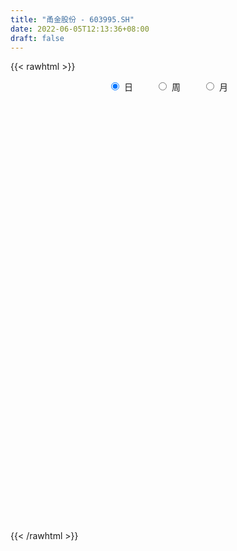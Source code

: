 ```yaml
---
title: "甬金股份 - 603995.SH"
date: 2022-06-05T12:13:36+08:00
draft: false
---
```

{{< rawhtml >}}
    <div style="text-align: center">
        <label style="padding: 1rem;"><input style="margin-right: .5rem" type="radio" name="period" value="D" checked onclick="period_change(this)">日</label>
        <label style="padding: 1rem;"><input style="margin-right: .5rem" type="radio" name="period" value="W" onclick="period_change(this)">周</label>
        <label style="padding: 1rem;"><input style="margin-right: .5rem" type="radio" name="period" value="M" onclick="period_change(this)">月</label>
    </div>
    <div id="chart" style="height: 700px;"></div> 
    <script type="text/javascript">
        const D_v = [10690.8,274767.93,210152.04,129811.76,111733.91,73905.44,85009.63,93806.99,80848.37,69198.89,57872.41,41447.13,50170.13,41348.4,46626.64,43986.61,29034.19,32487.26,34496.73,47648.54,38039.38,33994.71,9011.0,51441.79,38726.35,35259.61,36631.14,34781.7,89471.87,106304.06,50554.88,55512.82,49852.57,45620.01,48425.62,48460.91,57522.81,44903.6,50487.12,47819.23,25778.6,40256.29,30248.89,36984.88,54391.74,53231.05,34459.56,31292.13,30939.37,24938.23,21798.71,30614.64,21714.34,20917.78,16220.1,16052.38,16024.34,15455.14,17452.81,21706.33,15083.43,38165.13,21123.0,13899.32,11519.48,10333.73,11882.0,15012.75,14948.28,14075.59,15546.4,9017.04,13665.49,31564.19,17144.29,30707.66,95149.75,51179.42,31945.6,32324.2,31440.52,33597.8,34767.45,13087.02,16492.57,18375.44,19571.52,38324.12,31082.93,22576.03,18244.83,20647.16,32775.21,81766.25,51983.44,43134.14,34400.31,33890.36,21142.72,61930.43,41313.15,62130.55,51320.16,50587.34,43386.32,28543.9,22781.13,24449.46,15876.9,16447.01,15924.27,35942.16,19222.77,30651.37,24082.09,20387.22,51139.27,39802.73,115189.19,108253.25,60523.54,65507.53,80196.72,70426.77,50749.61,73194.13,66202.91,67874.35,57131.17,73632.04,59035.05,83362.44,63720.28,48706.16,47108.78,36448.47,41763.91,25113.75,25675.77,22480.37,30305.91,19763.75,13622.2,22996.72,22453.0,25560.45,96210.02,178536.72,149548.48,116691.53,160259.9,70837.92,73390.96,48755.58,113549.93,93128.83,47102.29,68976.71,57895.92,32319.22,71502.99,48148.0,55405.97,51299.98,43612.45,36586.04,41322.45,22692.3,16484.62,18669.64,26499.88,26031.99,17087.0,35134.0,27479.94,21133.69,28967.88,9342.58,11707.35,11218.02,16113.01,15353.99,22683.86,9865.0,11963.09,17005.29,13360.0,8399.39,10394.0,14918.0,17681.38,14414.0,10066.51,22309.46,21902.99,54546.0,41299.92,18710.35,17711.58,35322.56,23492.25,9237.31,11921.0,27961.54,31371.93,26450.0,19968.0,20561.79,24771.0,16122.0,13219.55,22986.94,23655.17,15290.94,43765.4,21279.29,15508.01,80466.15,53352.78,19711.4,83130.78,47103.45,26105.66,19262.0,28923.58,16670.29,12251.0,13393.0,16515.0,7853.0,14042.0,8727.2,10742.71,11681.73,18129.12,11972.0,6875.59,5366.18,15844.88,9803.28,7857.0,10124.59,7188.0,13869.0,35787.81,24006.51,29556.0,26846.61,39468.62,40287.29,56777.92,50218.13,49084.13,30334.84,34750.0,30783.87,20240.59,46863.58,62829.14,22021.29,16940.06,31989.18,31306.0,31713.0,17443.58,16003.06,18044.29,11400.47,15639.58,14460.87,14886.29,17843.51,18737.0,10002.18,14433.0,11551.19,13496.15,34621.7,34588.66,29014.47,25682.21,17667.2,15034.0,14562.45,23859.68,11321.0,19062.15,26136.82,22947.0,34605.41,48197.32,54566.26,37700.23,26712.17,23042.63,17212.39,11451.0,20378.0,16924.49,38669.9,29059.35,41680.7,26816.01,17867.54,29024.37,43859.83,23352.13,15650.0,17206.0,17275.41,30447.47,24776.03,21262.76,16237.09,16874.03,15537.54,21572.54,31894.27,18038.3,16805.41,17235.46,15434.23,16258.0,31076.75,35279.91,26118.37,18985.17,18006.83,24279.68,23222.7,31091.04,31225.14,23120.13,19629.7,20566.07,15203.08,16631.0,23349.26,9643.27,12148.38,9684.89,13810.11,19313.0,18379.3,54408.11,54638.74,34762.11,104950.68,78734.85,61403.09,29591.06,24087.0,17442.0,32830.0,24770.0,19675.0,20650.47,12691.38,19119.76,24838.0,21902.0,17547.0,30196.07,31650.63,29545.9,30754.66,42027.08,21236.21,14298.18,22575.0,13935.0,19151.0,34449.98,29609.98,27504.32,30421.2,23470.3,22165.1,18412.94,13280.1,15839.45,14798.65,10210.0,13098.56,16919.0,15821.58,36109.42,23969.24,13632.0,30192.23,25291.0,36924.76,16438.7,25120.89,18643.64,13749.76,42534.0,25484.84,15913.0,15070.71,21814.0,14956.13,8575.73,11703.0,17622.86,18004.0,32522.96,25414.1,21853.0,28148.0,19906.99,18905.43,39416.9,19934.0,42095.43,47596.0,28751.29,23942.28,26191.54,25379.96,32046.44,29851.56,47749.5,75745.93,20413.67,25727.17,19999.29,46322.84,24184.0,23777.0,19959.89,22526.29,12347.49,16505.16,14009.0,13783.0,10049.0,15738.8,19623.08,17003.45,17156.53,16498.03,21111.1,8736.27,16514.27,17373.79,14692.43,18138.43,16510.98,9309.62,19824.29,37192.29,39901.84,25392.25,17692.0,17198.25,19536.0,17831.0,16427.0,15542.32,8715.76,21057.0,19557.0,17262.0,20774.19,10376.89,50992.6,35967.55,32366.42,25941.47,18845.27,13591.0,13068.72,10695.24,12637.87,18552.3,19780.98,28704.84,18760.0,11941.0,15222.74,12376.16,10628.77,10207.05,14606.61,12949.0,12959.0,12923.0,24284.16,25377.86,14343.53,18844.96,33989.0,17419.34,25354.34,25803.38,13340.0,13226.23,16123.01,11097.0,15697.39,10658.3,11616.0,10264.0,10062.0,13881.57,13505.66,9179.56,8649.12,9999.0,11590.0,9566.0,16316.33,14517.12,13358.0,9433.0,9859.76,6866.41,5063.06,6347.57,16080.29,20438.03,15678.07,8939.55,10031.0,8131.0,9062.98,22992.7,7350.64,7676.84,11758.0,26770.95,43661.0,68128.45,28837.94,34147.07,22551.32,14315.0,30528.0,33975.84,12098.66,18204.66,13728.0,16826.66,6306.05,10183.0,10778.32,13007.0,14217.5,8410.88,13081.28,16451.71,17630.4,12697.53,15636.41,18431.0,12507.0,23720.94,21844.0,11321.23,9558.0,8237.31,10590.0,10389.09,18497.01,16075.0,45068.89,19422.43,14051.39,15999.93,12499.63,10130.8,7217.9,9764.0,6847.0,5679.0,13426.5,10704.0,13210.27,14462.56,12537.66,16952.19,24627.82,11006.51,9241.85,13980.75,13485.03,14351.8,19014.62,15368.95]
const D_histogram = [0.0,-0.1155099715,-0.3213515734,-0.4586928676,-0.5946321622,-0.6242084123,-0.602652356,-0.5781601235,-0.5492410255,-0.4699481616,-0.4106689777,-0.3310057807,-0.2362443367,-0.1472977097,-0.0771717081,-0.0421258166,-0.0020906601,0.0230233111,0.0437977482,0.0172673837,-0.0165014753,-0.0683156921,-0.2389730558,-0.4037905858,-0.4309430491,-0.4013129642,-0.3277967897,-0.2298803886,-0.0000258327,0.1390170165,0.191198961,0.2578808885,0.3212714886,0.3485495638,0.3720284602,0.3923237277,0.3997309886,0.3690429794,0.2980144162,0.2647339788,0.2345565629,0.1339810955,0.130818256,0.1419925099,0.1905996991,0.223310574,0.2272416265,0.1773103268,0.1507156943,0.1302260061,0.0868984752,0.0096318628,-0.067009672,-0.131430896,-0.1704761554,-0.1675683495,-0.1330302718,-0.1420774266,-0.0831947282,-0.0152645033,0.0401322495,0.1140339313,0.1175426397,0.1128546286,0.1042939606,0.115853226,0.1104353184,0.1295084739,0.1524263049,0.1576979804,0.1397864326,0.1143462072,0.1254652814,0.1573538219,0.1542812525,0.1795211221,0.2667231172,0.2950469711,0.280480832,0.2270310285,0.1961665396,0.1436147075,0.032033948,-0.0341875671,-0.0460932427,-0.0321601041,-0.017366859,0.0412637685,0.0725109476,0.0943640653,0.0942904534,0.0515445953,0.0747970104,0.1322828675,0.1760017477,0.1669173126,0.1178126221,0.1071945984,0.061022964,0.1097201197,0.0899937145,0.1220216894,0.1296480448,0.1263900708,0.0868366043,0.0430019588,-0.001954349,-0.0184491358,-0.034705182,-0.0486039679,-0.0678440129,-0.1084139294,-0.188058929,-0.2709990943,-0.2802014764,-0.2720597066,-0.211372203,-0.1555493456,-0.0255752724,0.1288039424,0.2064923038,0.3030449176,0.3865238319,0.3442322477,0.2775112323,0.1696254958,0.143953886,0.1350922545,0.1350089007,0.1362951983,0.0633952262,0.1193432994,0.1169143094,0.0822238039,-0.0693356678,-0.1890404665,-0.1735833599,-0.1593397147,-0.1692145104,-0.1958556571,-0.2681769051,-0.2951658734,-0.2865484848,-0.2528596508,-0.2435750015,-0.2067601475,-0.0169405648,0.2416366034,0.4915514913,0.8162658754,0.9162626864,0.9006275385,0.7755455351,0.6657876464,0.7543038894,0.5880399815,0.4813350214,0.3315795536,0.2359640438,0.1315318529,0.2022468328,0.0977749879,0.1708272469,0.2749862852,0.3759629193,0.4349712646,0.331487433,0.2367632414,0.0989867289,-0.0868570548,-0.2903355633,-0.4992823522,-0.6344712348,-0.7078772348,-0.789427946,-0.7730064664,-0.6700262063,-0.6143048754,-0.5463293935,-0.5023475644,-0.4905195564,-0.475372632,-0.4635996214,-0.4573308976,-0.5131488488,-0.5182702163,-0.5405821886,-0.5036204485,-0.4845418508,-0.4210464554,-0.3116587028,-0.2589407198,-0.2413629294,-0.2327799635,-0.1978453279,-0.0322644067,0.0808757892,0.0873851026,0.0558759725,0.0358853885,0.0387586182,0.0219001232,0.0369040123,0.0256974447,-0.1564853552,-0.3140340222,-0.3769683531,-0.4083507744,-0.3203783885,-0.2795408506,-0.201465263,-0.1636718625,-0.1444384114,-0.0998646002,0.0197479936,0.1519983713,0.1808678565,0.3414875152,0.3757380753,0.3606780871,0.4627355938,0.464593107,0.4401433514,0.356087219,0.2318839645,0.1484883051,0.0991705954,0.0397482087,-0.0280885815,-0.0580122689,-0.0592810041,-0.0762111095,-0.1114689034,-0.1407955659,-0.1134923255,-0.1233429516,-0.1167546168,-0.1324889324,-0.0596177794,-0.0625299081,-0.0245779767,-0.0376133956,-0.0371652663,-0.0588371735,-0.1735135685,-0.2469025867,-0.2529893174,-0.2434381835,-0.1793590155,0.0429440784,0.3692600826,0.5488160233,0.7157050235,0.7436594126,0.7139189221,0.7034696464,0.5968424737,0.6498658101,0.5849050724,0.5552801101,0.4185404636,0.2712935424,0.0952053336,-0.0548464776,-0.1869699755,-0.2634898345,-0.3669169362,-0.422238628,-0.4811987809,-0.4463544767,-0.390538865,-0.2891531351,-0.2487381999,-0.2212868518,-0.2060863996,-0.1318831449,-0.1072503085,0.048000944,0.2398591131,0.3004678351,0.3043060353,0.3163391572,0.2657865298,0.1403982166,0.027326073,-0.0670559741,-0.0169876062,-0.0608468068,-0.0858352905,-0.0483507997,0.0232448604,0.0562550538,0.0906635541,0.0984110296,0.0690339813,0.0292578313,-0.0073597077,-0.0183631585,-0.0082262862,0.0567679469,0.1558001036,-0.0171976219,-0.2016188738,-0.3109590138,-0.2717109189,-0.2703186205,-0.2480762897,-0.2446367814,-0.2404798899,-0.2355431653,-0.2489848963,-0.2407649306,-0.2411861676,-0.2534716922,-0.2777153712,-0.2150147141,-0.1733679782,-0.1154348271,-0.0794236439,-0.0722611781,-0.0967930094,-0.0573588157,0.0125734503,0.0858013387,0.0836702604,0.0980443188,0.0898776704,0.0614244372,0.0911687859,0.1045690805,0.1310351511,0.1244375947,0.1316401723,0.0842734903,0.0260546461,0.0182714353,0.0258740744,-0.021154913,-0.0271602551,0.0024965921,0.015293036,0.0334086315,0.055108727,0.098852188,0.2598309167,0.3199717125,0.343659764,0.4675575257,0.7035019297,0.8859365978,0.9575174508,0.8751867912,0.8001786442,0.6961304965,0.5796629224,0.3944631525,0.161591081,-0.0044443327,-0.1147684307,-0.0769151281,-0.1241328812,-0.1415031109,-0.0757529137,-0.0894520252,-0.141177412,-0.149247789,-0.1023894043,-0.1598955643,-0.220724146,-0.3035558832,-0.3370706562,-0.2503573365,-0.0373792273,0.1894147221,0.3155446954,0.5288789364,0.5190008861,0.4164158595,0.3054630181,0.1994909248,0.0774905079,0.0390928945,-0.023476062,-0.1265796221,-0.2213163547,-0.3768140247,-0.4248153923,-0.4319499109,-0.4389147946,-0.3257070134,-0.376580347,-0.1655634003,-0.1284678196,0.0379198268,0.0723199686,0.0845660661,0.3041772039,0.4086205988,0.3987347673,0.350622388,0.1411508331,0.06456343,-0.0397388708,-0.1469195879,-0.1172102499,-0.149771771,0.0289355411,0.0785482101,0.0967975368,0.2141888552,0.2377450933,0.1688017629,0.3673900873,0.4741636732,0.3686546171,0.5866106939,0.5893036621,0.6540625066,0.5722335449,0.4340585681,0.1506729058,-0.1485890896,-0.5764308609,-0.9583755307,-1.1776653725,-1.2521086969,-1.2494304318,-1.3712051183,-1.370660805,-1.4447925793,-1.3473143266,-1.2706723773,-1.1373741907,-1.081450406,-0.8983534182,-0.7011715221,-0.5026236142,-0.2563226008,-0.1296261384,-0.010213195,0.0894635608,0.1343266859,0.2449221711,0.3182476407,0.3713019132,0.3065530419,0.3665832166,0.3757574606,0.3721404886,0.3764402471,0.4318437461,0.5843125544,0.7583012826,0.9617326,1.0124939666,0.9428126167,0.8948705521,0.7978483743,0.6509951552,0.4969922894,0.3684228613,0.3414668107,0.3405442669,0.3424476801,0.3771508927,0.3659159174,0.5407082626,0.4758119033,0.3083113517,0.1030855544,-0.0003905786,-0.0621083085,-0.1663897378,-0.1887569897,-0.12563227,-0.1121393317,-0.0900012382,-0.0046876625,-0.0239991968,-0.089313559,-0.047731588,-0.1588383055,-0.231825585,-0.1942410616,-0.0876034493,-0.0834740128,-0.0842705054,-0.0445246406,0.1596873623,0.1955383954,0.2109691919,0.2103967004,0.3863298873,0.267120666,0.3980551008,0.4208185006,0.344912017,0.2275849503,0.0197286009,-0.1529701081,-0.3191197767,-0.4359895631,-0.4542246777,-0.5164981581,-0.5157785042,-0.5618683355,-0.504050871,-0.5080710007,-0.5169339896,-0.4965571004,-0.4667241312,-0.3510541527,-0.1766358614,0.0137386718,0.0637043472,0.0331108184,-0.038789242,-0.0740096571,-0.076566866,-0.0711063784,-0.0230923143,0.161448251,0.3091999994,0.3999160444,0.4032675229,0.3380022327,0.2885397643,0.1794416787,0.0969875123,0.0429926876,-0.0536113515,-0.2553368258,-0.7543007547,-1.2808660599,-1.2351658618,-1.0862700519,-1.165202254,-1.2946234828,-1.331083277,-1.1639326938,-1.0922525994,-0.7849275454,-0.5229157332,-0.1742133168,0.0092787836,0.0221442539,0.0332766796,0.1492389405,0.3806469763,0.5303787873,0.5892270147,0.6607117737,0.7310345612,0.7659203098,0.5708038287,0.2800207085,0.0223764265,-0.2572014791,-0.4044585944,-0.3120813174,-0.3180587713,-0.3731576173,-0.4687076354,-0.5746000222,-0.6954303611,-0.7692029419,-0.6349143131,-0.6100203087,-0.5010831443,-0.2151262707,0.0358187241,0.2675367781,0.4821050641,0.6774064285,0.7812029695,0.8102135279,0.902577701,0.8433186043,0.6283062116,0.4997321607,-0.5639803176,-1.1261171839,-1.4567131763,-1.6253623622,-1.6461376668,-1.5751311207,-1.3433451113,-1.0517833314,-0.7222404706,-0.372395497]
const D_fast = [0.0,-0.1443874644,-0.4305669597,-0.6825814707,-0.9671788059,-1.152807159,-1.2819141917,-1.4019619901,-1.5103531484,-1.548547325,-1.5919353855,-1.5950236336,-1.5593232738,-1.5072010743,-1.4563679997,-1.4318535624,-1.3923410709,-1.3614712719,-1.3297473978,-1.3519609164,-1.3898551442,-1.4587482839,-1.6891489116,-1.9549140881,-2.0898023137,-2.1605004698,-2.1689334927,-2.1284871888,-1.898639091,-1.7248419877,-1.6248603029,-1.4937081533,-1.349999681,-1.2355842149,-1.1190982034,-1.0007220041,-0.893381996,-0.8318092604,-0.8283342195,-0.7954311622,-0.7669694374,-0.8340496309,-0.8045079064,-0.757835525,-0.6615784111,-0.5730398927,-0.5122984336,-0.5179021516,-0.5068178605,-0.4947510472,-0.5163539593,-0.591212606,-0.6846065587,-0.7818855068,-0.8635498051,-0.9025340866,-0.9012535768,-0.9458200882,-0.9077360719,-0.8436219728,-0.7781921576,-0.6757819929,-0.6428876247,-0.6193619786,-0.6018491564,-0.5613265846,-0.5391356626,-0.4876853886,-0.4266609814,-0.3819648108,-0.3649297505,-0.361783424,-0.3192980295,-0.2480710335,-0.2125732898,-0.1424531397,0.0114296348,0.1135152315,0.1690693003,0.1723772539,0.1905543999,0.1739062448,0.0703339723,-0.0044344346,-0.0278634209,-0.0219703084,-0.011518778,0.0574277917,0.1068027076,0.1522468417,0.1757458431,0.1458861338,0.1878378016,0.2783943755,0.3661136926,0.3987585856,0.3791070507,0.3952876766,0.3643717832,0.4404989689,0.4432709922,0.5058043895,0.5458427561,0.5741822998,0.5563379844,0.5232538286,0.4778089336,0.4567018627,0.4317695211,0.4057197431,0.369518695,0.3018452961,0.1751855642,0.0244956254,-0.0547571258,-0.1146302827,-0.1067858298,-0.0898503088,0.0337299462,0.2203101467,0.3496215841,0.5219354272,0.7020452995,0.7458117772,0.7484685699,0.6829892073,0.693306069,0.7182175012,0.7518863725,0.7872464698,0.7301953041,0.8159792022,0.8427787896,0.8286442351,0.6597508464,0.4927859311,0.4648471977,0.4392559142,0.3870774909,0.3114724299,0.1721069556,0.071326519,0.0083067864,-0.0212192923,-0.0728283933,-0.0877035762,0.0978808653,0.4168671844,0.789669945,1.318450798,1.6475132806,1.8570350173,1.9258393977,1.9825284206,2.2596206359,2.2403667234,2.2539955187,2.1871349393,2.1505104405,2.0789612127,2.2002379008,2.1202098028,2.2359688737,2.4088744833,2.6038418471,2.7715930086,2.7509810353,2.7154476541,2.6024178237,2.3948597763,2.1187973771,1.7850300001,1.4912233088,1.2408480001,0.9619403024,0.7851101654,0.7205838739,0.622728986,0.5541221195,0.4725170575,0.3617151764,0.2580189427,0.1538920481,0.0458280474,-0.138277116,-0.2729660376,-0.4304235569,-0.519366929,-0.621423794,-0.6631900124,-0.6317169356,-0.6437341326,-0.6864970745,-0.7361090994,-0.7506357959,-0.5931209763,-0.4597618331,-0.4314062441,-0.448946381,-0.4599656179,-0.4474027337,-0.4587861979,-0.4345563057,-0.4393385121,-0.6606426508,-0.8966998233,-1.0538762426,-1.1873463574,-1.1794685687,-1.2085162434,-1.1808069715,-1.1839315366,-1.2008076884,-1.1812000273,-1.056650435,-0.8864004646,-0.8123140152,-0.5663224778,-0.4381373989,-0.3630278652,-0.1452864601,-0.0272806702,0.0583054122,0.0632710845,-0.0029611788,-0.0492347621,-0.0737598228,-0.1232451574,-0.1981040929,-0.2425308476,-0.2586198338,-0.2946027166,-0.3577277363,-0.4222532903,-0.4233231313,-0.4640094953,-0.4866098147,-0.5354663634,-0.4774996552,-0.496044261,-0.4642368238,-0.4866755915,-0.4955187789,-0.5318999795,-0.6899547665,-0.8250694313,-0.8944034915,-0.9457119034,-0.9264724893,-0.6934333758,-0.274802351,0.0419575955,0.3877728517,0.6016420939,0.750381334,0.9157994698,0.9583829156,1.1738727045,1.2551382349,1.3643333001,1.3322287695,1.2528052338,1.1005183585,0.9367549279,0.7578889361,0.6154966184,0.4203402828,0.2594589339,0.0801990858,0.0034547709,-0.0383643337,-0.0092668876,-0.0310365024,-0.0589068672,-0.0952280149,-0.0539955464,-0.0561752871,0.1110762014,0.3628991488,0.4986248295,0.5785395385,0.6696574497,0.6855514548,0.5952626958,0.4890220704,0.3778760297,0.4236974961,0.3646265938,0.3181792874,0.3435760784,0.4209829535,0.4680569104,0.5251312993,0.5574815322,0.5453629792,0.512901287,0.4744438211,0.4588495807,0.4669298814,0.5461161013,0.6840982838,0.5068011529,0.2719751825,0.0848952891,0.0562156542,-0.0099717025,-0.0497484441,-0.1074681312,-0.1634312121,-0.2173802788,-0.2930682339,-0.3450395009,-0.4057572798,-0.4814107274,-0.5750832492,-0.5661362706,-0.5678315293,-0.538757085,-0.5226018128,-0.5335046415,-0.5822347251,-0.5571402353,-0.4840646068,-0.3893863837,-0.3705998969,-0.3317147588,-0.3174119896,-0.3305091135,-0.2779725683,-0.2384300036,-0.1792051452,-0.1546933029,-0.1145806823,-0.1408789917,-0.1925841743,-0.1957995263,-0.1817283687,-0.2340460843,-0.2468414902,-0.2165604949,-0.1999407921,-0.1734730387,-0.1379957614,-0.0695392534,0.1563972045,0.2965309284,0.4061339209,0.6469210641,1.0587409504,1.462659768,1.7736199838,1.910086022,2.035122536,2.1051070124,2.1335551689,2.0469711871,1.8544968858,1.687350389,1.5483341833,1.5669587038,1.4887077304,1.435961723,1.4827736918,1.446711574,1.3596918342,1.31430951,1.3355705437,1.2380904926,1.1220808743,0.9633601663,0.8455777293,0.8697017148,1.0733350173,1.3474826472,1.5524987943,1.8980527695,2.0179249407,2.0194438789,1.984856792,1.92875743,1.82612964,1.7975052503,1.7290672783,1.5943188127,1.4442529914,1.1945518152,1.0403465995,0.9252246032,0.8085310209,0.8403120487,0.6952936284,0.8649197249,0.8698983507,1.0457659539,1.0982460879,1.1316337018,1.4272891407,1.6338876852,1.7236855456,1.7632287633,1.5890449166,1.5285983711,1.4143613525,1.2704507385,1.270857514,1.2008530502,1.3867942475,1.456043969,1.49849268,1.6694312122,1.7524237236,1.725680834,2.0161166802,2.2414311844,2.2280857825,2.5926945327,2.7427134165,2.9709878876,3.0322173121,3.0025569773,2.7568395415,2.4204302737,1.8484807872,1.2269422347,0.7132360498,0.3257655512,0.0160862083,-0.4484897578,-0.7906106457,-1.2259405648,-1.4652908938,-1.7063170388,-1.8573623999,-2.0718012166,-2.1132925834,-2.0914035679,-2.0185115634,-1.8362912003,-1.7420012724,-1.6251416279,-1.5030989818,-1.4246541852,-1.2528281573,-1.0999407775,-0.9540610267,-0.9421716375,-0.7904956587,-0.6873820496,-0.5979638994,-0.4995540791,-0.3361896436,-0.0376426967,0.3259213522,0.7697858196,1.0736706778,1.2396924821,1.4154680555,1.5179079713,1.533803541,1.5040487476,1.4675850348,1.5259956868,1.6102092098,1.697724543,1.8267154788,1.9069594829,2.2169288937,2.2709855102,2.1805627965,2.0011083878,1.8975346102,1.8202898032,1.6744109395,1.6048544401,1.6365710923,1.6220291977,1.6216669817,1.7058086417,1.6804973082,1.5928545562,1.6225036302,1.4716873363,1.3407436606,1.3297679186,1.4145046686,1.3977656019,1.3759014829,1.4045161876,1.6486500311,1.733385663,1.8015587575,1.853585441,2.1261010998,2.0736720449,2.304120255,2.43208828,2.4424098006,2.3819789715,2.1790547723,1.9681135363,1.7221839235,1.4963167464,1.3645254623,1.1731274424,1.0449024703,0.8583455551,0.7901503019,0.6591124219,0.5210159357,0.4172535498,0.3304054862,0.3583119265,0.4885712524,0.6823804536,0.7482722157,0.7259563916,0.6443590206,0.5906361913,0.5689372658,0.5566211588,0.5988621444,0.8237647725,1.0488165207,1.2395115768,1.3436799361,1.3629152041,1.3855876767,1.3213500107,1.2631427225,1.2198960696,1.1098891926,0.8443295119,0.1567903944,-0.6899914259,-0.9530826932,-1.0757543963,-1.4459871619,-1.8990642614,-2.2682948748,-2.3921274651,-2.5935105205,-2.4824173529,-2.351134474,-2.0459853868,-1.8601735904,-1.8417720566,-1.8223204611,-1.6690484651,-1.3424786851,-1.0601521774,-0.8539971963,-0.6173344938,-0.364253066,-0.1378872401,-0.190302764,-0.4110807071,-0.6631308824,-1.0070091578,-1.2553809216,-1.241023974,-1.3265161207,-1.474904371,-1.6876312979,-1.9371736903,-2.2318616195,-2.4979349358,-2.5223748853,-2.6499859581,-2.6663195797,-2.4341442738,-2.174244598,-1.8756423494,-1.5405477974,-1.1758948259,-0.8767975425,-0.6452336021,-0.3272250037,-0.1756544494,-0.2335902892,-0.2372312999,-1.4419388577,-2.2856050199,-2.9803793063,-3.5553690828,-3.9876788042,-4.3104550383,-4.4145053067,-4.3858893596,-4.2369066164,-3.9801605171]
const D_slow = [0.0,-0.0288774929,-0.1092153862,-0.2238886031,-0.3725466437,-0.5285987467,-0.6792618357,-0.8238018666,-0.961112123,-1.0785991634,-1.1812664078,-1.264017853,-1.3230789371,-1.3599033646,-1.3791962916,-1.3897277458,-1.3902504108,-1.384494583,-1.373545146,-1.3692283,-1.3733536689,-1.3904325919,-1.4501758558,-1.5511235023,-1.6588592646,-1.7591875056,-1.841136703,-1.8986068002,-1.8986132584,-1.8638590042,-1.816059264,-1.7515890418,-1.6712711697,-1.5841337787,-1.4911266637,-1.3930457318,-1.2931129846,-1.2008522398,-1.1263486357,-1.060165141,-1.0015260003,-0.9680307264,-0.9353261624,-0.8998280349,-0.8521781102,-0.7963504667,-0.73954006,-0.6952124784,-0.6575335548,-0.6249770533,-0.6032524345,-0.6008444688,-0.6175968868,-0.6504546108,-0.6930736496,-0.734965737,-0.768223305,-0.8037426616,-0.8245413437,-0.8283574695,-0.8183244071,-0.7898159243,-0.7604302644,-0.7322166072,-0.7061431171,-0.6771798106,-0.649570981,-0.6171938625,-0.5790872863,-0.5396627912,-0.504716183,-0.4761296312,-0.4447633109,-0.4054248554,-0.3668545423,-0.3219742618,-0.2552934825,-0.1815317397,-0.1114115317,-0.0546537746,-0.0056121397,0.0302915372,0.0383000242,0.0297531325,0.0182298218,0.0101897958,0.005848081,0.0161640231,0.03429176,0.0578827764,0.0814553897,0.0943415385,0.1130407911,0.146111508,0.1901119449,0.2318412731,0.2612944286,0.2880930782,0.3033488192,0.3307788491,0.3532772777,0.3837827001,0.4161947113,0.447792229,0.4695013801,0.4802518698,0.4797632825,0.4751509986,0.4664747031,0.4543237111,0.4373627079,0.4102592255,0.3632444933,0.2954947197,0.2254443506,0.1574294239,0.1045863732,0.0656990368,0.0593052187,0.0915062043,0.1431292802,0.2188905096,0.3155214676,0.4015795295,0.4709573376,0.5133637115,0.549352183,0.5831252467,0.6168774718,0.6509512714,0.666800078,0.6966359028,0.7258644802,0.7464204312,0.7290865142,0.6818263976,0.6384305576,0.5985956289,0.5562920013,0.507328087,0.4402838608,0.3664923924,0.2948552712,0.2316403585,0.1707466082,0.1190565713,0.1148214301,0.1752305809,0.2981184538,0.5021849226,0.7312505942,0.9564074788,1.1502938626,1.3167407742,1.5053167465,1.6523267419,1.7726604973,1.8555553857,1.9145463966,1.9474293598,1.997991068,2.022434815,2.0651416267,2.133888198,2.2278789279,2.336621744,2.4194936023,2.4786844126,2.5034310948,2.4817168311,2.4091329403,2.2843123523,2.1256945436,1.9487252349,1.7513682484,1.5581166318,1.3906100802,1.2370338614,1.100451513,0.9748646219,0.8522347328,0.7333915748,0.6174916694,0.503158945,0.3748717328,0.2453041787,0.1101586316,-0.0157464805,-0.1368819432,-0.242143557,-0.3200582328,-0.3847934127,-0.4451341451,-0.5033291359,-0.5527904679,-0.5608565696,-0.5406376223,-0.5187913467,-0.5048223535,-0.4958510064,-0.4861613519,-0.4806863211,-0.471460318,-0.4650359568,-0.5041572956,-0.5826658012,-0.6769078894,-0.778995583,-0.8590901802,-0.9289753928,-0.9793417086,-1.0202596742,-1.056369277,-1.0813354271,-1.0763984287,-1.0383988358,-0.9931818717,-0.9078099929,-0.8138754741,-0.7237059523,-0.6080220539,-0.4918737771,-0.3818379393,-0.2928161345,-0.2348451434,-0.1977230671,-0.1729304183,-0.1629933661,-0.1700155115,-0.1845185787,-0.1993388297,-0.2183916071,-0.2462588329,-0.2814577244,-0.3098308058,-0.3406665437,-0.3698551979,-0.402977431,-0.4178818758,-0.4335143529,-0.439658847,-0.4490621959,-0.4583535125,-0.4730628059,-0.516441198,-0.5781668447,-0.641414174,-0.7022737199,-0.7471134738,-0.7363774542,-0.6440624336,-0.5068584277,-0.3279321719,-0.1420173187,0.0364624118,0.2123298234,0.3615404418,0.5240068944,0.6702331625,0.80905319,0.9136883059,0.9815116915,1.0053130249,0.9916014055,0.9448589116,0.878986453,0.7872572189,0.6816975619,0.5613978667,0.4498092475,0.3521745313,0.2798862475,0.2177016975,0.1623799846,0.1108583847,0.0778875985,0.0510750214,0.0630752574,0.1230400356,0.1981569944,0.2742335032,0.3533182925,0.419764925,0.4548644792,0.4616959974,0.4449320039,0.4406851023,0.4254734006,0.404014578,0.3919268781,0.3977380932,0.4118018566,0.4344677451,0.4590705025,0.4763289979,0.4836434557,0.4818035288,0.4772127392,0.4751561676,0.4893481543,0.5282981802,0.5239987748,0.4735940563,0.3958543029,0.3279265731,0.260346918,0.1983278456,0.1371686502,0.0770486778,0.0181628864,-0.0440833376,-0.1042745703,-0.1645711122,-0.2279390352,-0.297367878,-0.3511215565,-0.3944635511,-0.4233222579,-0.4431781688,-0.4612434634,-0.4854417157,-0.4997814196,-0.4966380571,-0.4751877224,-0.4542701573,-0.4297590776,-0.40728966,-0.3919335507,-0.3691413542,-0.3429990841,-0.3102402963,-0.2791308976,-0.2462208546,-0.225152482,-0.2186388205,-0.2140709616,-0.207602443,-0.2128911713,-0.2196812351,-0.219057087,-0.215233828,-0.2068816702,-0.1931044884,-0.1683914414,-0.1034337122,-0.0234407841,0.0624741569,0.1793635383,0.3552390208,0.5767231702,0.8161025329,1.0348992307,1.2349438918,1.4089765159,1.5538922465,1.6525080346,1.6929058049,1.6917947217,1.663102614,1.643873832,1.6128406117,1.5774648339,1.5585266055,1.5361635992,1.5008692462,1.463557299,1.4379599479,1.3979860568,1.3428050203,1.2669160495,1.1826483855,1.1200590514,1.1107142445,1.1580679251,1.2369540989,1.369173833,1.4989240546,1.6030280194,1.6793937739,1.7292665052,1.7486391321,1.7584123558,1.7525433403,1.7208984348,1.6655693461,1.5713658399,1.4651619918,1.3571745141,1.2474458155,1.1660190621,1.0718739754,1.0304831253,0.9983661704,1.0078461271,1.0259261192,1.0470676358,1.1231119367,1.2252670864,1.3249507783,1.4126063753,1.4478940835,1.464034941,1.4541002233,1.4173703264,1.3880677639,1.3506248211,1.3578587064,1.3774957589,1.4016951431,1.455242357,1.5146786303,1.556879071,1.6487265928,1.7672675112,1.8594311654,2.0060838389,2.1534097544,2.316925381,2.4599837673,2.5684984093,2.6061666357,2.5690193633,2.4249116481,2.1853177654,1.8909014223,1.5778742481,1.2655166401,0.9227153605,0.5800501593,0.2188520145,-0.1179765672,-0.4356446615,-0.7199882092,-0.9903508107,-1.2149391652,-1.3902320457,-1.5158879493,-1.5799685995,-1.6123751341,-1.6149284328,-1.5925625426,-1.5589808712,-1.4977503284,-1.4181884182,-1.3253629399,-1.2487246794,-1.1570788753,-1.0631395101,-0.970104388,-0.8759943262,-0.7680333897,-0.6219552511,-0.4323799304,-0.1919467804,0.0611767112,0.2968798654,0.5205975034,0.720059597,0.8828083858,1.0070564582,1.0991621735,1.1845288762,1.2696649429,1.3552768629,1.4495645861,1.5410435654,1.6762206311,1.7951736069,1.8722514448,1.8980228334,1.8979251888,1.8823981117,1.8408006772,1.7936114298,1.7622033623,1.7341685294,1.7116682198,1.7104963042,1.704496505,1.6821681152,1.6702352182,1.6305256419,1.5725692456,1.5240089802,1.5021081179,1.4812396147,1.4601719883,1.4490408282,1.4889626688,1.5378472676,1.5905895656,1.6431887407,1.7397712125,1.806551379,1.9060651542,2.0112697794,2.0974977836,2.1543940212,2.1593261714,2.1210836444,2.0413037002,1.9323063094,1.81875014,1.6896256005,1.5606809745,1.4202138906,1.2942011728,1.1671834227,1.0379499253,0.9138106502,0.7971296174,0.7093660792,0.6652071138,0.6686417818,0.6845678686,0.6928455732,0.6831482627,0.6646458484,0.6455041319,0.6277275373,0.6219544587,0.6623165215,0.7396165213,0.8395955324,0.9404124131,1.0249129713,1.0970479124,1.1419083321,1.1661552101,1.176903382,1.1635005442,1.0996663377,0.911091149,0.5908746341,0.2820831686,0.0105156556,-0.2807849079,-0.6044407786,-0.9372115978,-1.2281947713,-1.5012579211,-1.6974898075,-1.8282187408,-1.87177207,-1.8694523741,-1.8639163106,-1.8555971407,-1.8182874056,-1.7231256615,-1.5905309647,-1.443224211,-1.2780462676,-1.0952876273,-0.9038075498,-0.7611065926,-0.6911014155,-0.6855073089,-0.7498076787,-0.8509223273,-0.9289426566,-1.0084573494,-1.1017467537,-1.2189236626,-1.3625736681,-1.5364312584,-1.7287319939,-1.8874605722,-2.0399656493,-2.1652364354,-2.2190180031,-2.2100633221,-2.1431791275,-2.0226528615,-1.8533012544,-1.658000512,-1.45544713,-1.2298027048,-1.0189730537,-0.8618965008,-0.7369634606,-0.87795854,-1.159487836,-1.5236661301,-1.9300067206,-2.3415411373,-2.7353239175,-3.0711601954,-3.3341060282,-3.5146661458,-3.6077650201]
const D_data = [['2019-12-24', 27.02, 32.43, 27.02, 32.43],['2019-12-25', 35.67, 30.62, 30.5, 35.67],['2019-12-26', 29.3, 28.43, 28.28, 29.88],['2019-12-27', 28.11, 28.02, 27.82, 28.74],['2019-12-30', 27.78, 26.83, 26.79, 27.8],['2019-12-31', 26.7, 27.16, 26.67, 27.28],['2020-01-02', 27.28, 27.2, 27.06, 27.44],['2020-01-03', 27.15, 26.78, 26.72, 27.27],['2020-01-06', 26.48, 26.4, 26.06, 26.49],['2020-01-07', 26.4, 26.77, 26.33, 26.85],['2020-01-08', 26.58, 26.38, 26.37, 26.79],['2020-01-09', 26.55, 26.54, 26.45, 26.7],['2020-01-10', 26.58, 26.79, 26.52, 26.86],['2020-01-13', 26.77, 26.87, 26.73, 27.01],['2020-01-14', 26.91, 26.78, 26.77, 27.14],['2020-01-15', 26.78, 26.38, 26.34, 26.85],['2020-01-16', 26.37, 26.43, 26.32, 26.59],['2020-01-17', 26.54, 26.23, 26.22, 26.55],['2020-01-20', 26.15, 26.13, 25.95, 26.23],['2020-01-21', 26.09, 25.35, 25.32, 26.1],['2020-01-22', 25.27, 24.9, 24.62, 25.27],['2020-01-23', 24.8, 24.21, 24.12, 25.09],['2020-02-03', 21.79, 21.79, 21.79, 21.79],['2020-02-04', 19.61, 20.48, 19.61, 20.78],['2020-02-05', 20.49, 21.12, 20.49, 21.45],['2020-02-06', 21.12, 21.26, 20.87, 21.37],['2020-02-07', 21.24, 21.54, 21.02, 21.7],['2020-02-10', 21.33, 21.82, 21.24, 21.87],['2020-02-11', 21.76, 24.0, 21.75, 24.0],['2020-02-12', 24.0, 23.65, 23.1, 24.0],['2020-02-13', 23.31, 22.95, 22.92, 23.55],['2020-02-14', 22.8, 23.38, 22.8, 23.99],['2020-02-17', 23.23, 23.68, 23.2, 23.87],['2020-02-18', 23.68, 23.51, 23.31, 23.68],['2020-02-19', 23.5, 23.67, 23.5, 23.97],['2020-02-20', 23.83, 23.85, 23.32, 23.85],['2020-02-21', 23.97, 23.89, 23.81, 24.57],['2020-02-24', 23.75, 23.48, 23.33, 23.76],['2020-02-25', 22.81, 22.8, 22.5, 22.98],['2020-02-26', 22.5, 23.06, 22.5, 23.82],['2020-02-27', 23.11, 22.98, 22.84, 23.39],['2020-02-28', 22.45, 21.75, 21.73, 22.49],['2020-03-02', 21.75, 22.66, 21.75, 22.72],['2020-03-03', 23.0, 22.84, 22.59, 23.16],['2020-03-04', 22.6, 23.48, 22.46, 23.5],['2020-03-05', 23.81, 23.55, 23.29, 23.89],['2020-03-06', 23.2, 23.36, 23.12, 23.68],['2020-03-09', 22.99, 22.62, 22.55, 23.11],['2020-03-10', 22.2, 22.74, 22.01, 22.75],['2020-03-11', 22.79, 22.71, 22.62, 22.99],['2020-03-12', 22.31, 22.25, 22.09, 22.5],['2020-03-13', 21.0, 21.45, 20.8, 21.72],['2020-03-16', 21.77, 20.93, 20.89, 21.77],['2020-03-17', 20.92, 20.53, 20.08, 21.21],['2020-03-18', 20.63, 20.35, 20.33, 21.0],['2020-03-19', 20.2, 20.54, 20.09, 20.6],['2020-03-20', 20.68, 20.81, 20.5, 20.82],['2020-03-23', 20.49, 20.11, 20.11, 20.49],['2020-03-24', 20.35, 20.89, 20.15, 20.96],['2020-03-25', 21.2, 21.19, 21.01, 21.34],['2020-03-26', 21.07, 21.26, 20.91, 21.29],['2020-03-27', 21.43, 21.79, 21.31, 22.37],['2020-03-30', 21.43, 21.1, 20.83, 21.59],['2020-03-31', 21.18, 20.98, 20.97, 21.4],['2020-04-01', 20.98, 20.88, 20.82, 21.25],['2020-04-02', 20.88, 21.13, 20.81, 21.14],['2020-04-03', 21.14, 20.93, 20.87, 21.24],['2020-04-07', 21.24, 21.28, 21.13, 21.36],['2020-04-08', 21.26, 21.47, 21.15, 21.5],['2020-04-09', 21.45, 21.37, 21.37, 21.61],['2020-04-10', 21.38, 21.09, 21.08, 21.46],['2020-04-13', 21.09, 20.91, 20.9, 21.2],['2020-04-14', 20.97, 21.36, 20.97, 21.4],['2020-04-15', 21.4, 21.79, 21.27, 22.0],['2020-04-16', 21.74, 21.5, 21.46, 21.74],['2020-04-17', 21.63, 22.0, 21.54, 22.03],['2020-04-20', 22.29, 23.22, 22.16, 24.2],['2020-04-21', 22.91, 22.99, 22.68, 23.58],['2020-04-22', 22.88, 22.7, 22.5, 23.05],['2020-04-23', 22.7, 22.22, 22.22, 22.81],['2020-04-24', 22.3, 22.44, 22.17, 22.75],['2020-04-27', 22.5, 22.08, 22.08, 23.2],['2020-04-28', 22.0, 20.97, 20.53, 22.0],['2020-04-29', 20.8, 21.06, 20.8, 21.16],['2020-04-30', 21.08, 21.5, 21.05, 21.52],['2020-05-06', 21.21, 21.8, 21.12, 21.94],['2020-05-07', 21.8, 21.87, 21.6, 21.98],['2020-05-08', 21.87, 22.63, 21.87, 22.77],['2020-05-11', 22.9, 22.58, 22.52, 23.24],['2020-05-12', 22.59, 22.68, 22.39, 22.89],['2020-05-13', 22.75, 22.55, 22.5, 22.89],['2020-05-14', 22.4, 21.97, 21.96, 22.44],['2020-05-15', 22.2, 22.81, 22.15, 22.99],['2020-05-18', 22.84, 23.56, 22.82, 24.07],['2020-05-19', 23.85, 23.81, 23.25, 23.99],['2020-05-20', 23.91, 23.41, 23.38, 24.46],['2020-05-21', 23.38, 22.9, 22.9, 23.68],['2020-05-22', 22.83, 23.35, 22.52, 23.44],['2020-05-25', 23.35, 22.86, 22.62, 23.43],['2020-05-26', 22.86, 24.17, 22.79, 24.17],['2020-05-27', 23.9, 23.52, 23.5, 24.22],['2020-05-28', 23.6, 24.34, 23.25, 24.36],['2020-05-29', 24.22, 24.3, 23.91, 24.46],['2020-06-01', 24.35, 24.34, 23.91, 24.52],['2020-06-02', 24.54, 23.92, 23.78, 24.54],['2020-06-03', 23.93, 23.76, 23.7, 24.22],['2020-06-04', 23.76, 23.59, 23.48, 23.88],['2020-06-05', 23.65, 23.84, 23.6, 24.07],['2020-06-08', 23.96, 23.8, 23.7, 24.07],['2020-06-09', 23.78, 23.78, 23.61, 23.9],['2020-06-10', 23.75, 23.64, 23.58, 23.77],['2020-06-11', 23.66, 23.2, 22.99, 23.72],['2020-06-12', 22.36, 22.32, 22.0, 22.44],['2020-06-15', 22.4, 21.7, 21.68, 22.4],['2020-06-16', 21.86, 22.19, 21.72, 22.5],['2020-06-17', 22.18, 22.21, 22.06, 22.53],['2020-06-18', 22.15, 22.88, 22.11, 23.3],['2020-06-19', 22.69, 23.0, 22.3, 23.16],['2020-06-22', 22.97, 24.37, 22.97, 24.91],['2020-06-23', 24.51, 25.5, 24.47, 25.8],['2020-06-24', 25.28, 25.32, 24.76, 25.37],['2020-06-29', 25.0, 26.26, 24.72, 26.45],['2020-06-30', 26.35, 26.9, 25.88, 27.5],['2020-07-01', 26.59, 25.78, 25.3, 26.8],['2020-07-02', 25.82, 25.49, 25.28, 26.06],['2020-07-03', 25.75, 24.75, 24.66, 26.05],['2020-07-06', 25.0, 25.62, 24.82, 25.76],['2020-07-07', 25.66, 25.93, 25.14, 26.1],['2020-07-08', 26.0, 26.21, 25.5, 26.37],['2020-07-09', 26.06, 26.43, 25.7, 26.57],['2020-07-10', 26.2, 25.48, 25.39, 26.32],['2020-07-13', 25.43, 27.22, 25.31, 27.24],['2020-07-14', 27.03, 26.83, 26.21, 27.39],['2020-07-15', 27.0, 26.51, 26.4, 27.4],['2020-07-16', 26.4, 24.65, 24.5, 26.51],['2020-07-17', 24.65, 24.31, 23.82, 24.82],['2020-07-20', 24.75, 25.67, 24.74, 25.78],['2020-07-21', 26.25, 25.69, 25.43, 26.3],['2020-07-22', 25.65, 25.35, 25.31, 25.8],['2020-07-23', 25.01, 24.97, 24.62, 25.35],['2020-07-24', 24.8, 24.01, 23.93, 25.18],['2020-07-27', 24.17, 24.14, 23.7, 24.26],['2020-07-28', 24.13, 24.35, 24.11, 24.49],['2020-07-29', 24.4, 24.6, 24.03, 24.6],['2020-07-30', 24.5, 24.24, 24.19, 24.6],['2020-07-31', 24.17, 24.55, 24.0, 24.63],['2020-08-03', 24.6, 27.01, 24.6, 27.01],['2020-08-04', 28.6, 29.2, 28.51, 29.71],['2020-08-05', 28.46, 30.8, 28.2, 32.0],['2020-08-06', 33.88, 33.88, 32.67, 33.88],['2020-08-07', 33.95, 33.0, 31.82, 34.8],['2020-08-10', 32.38, 32.63, 31.72, 33.59],['2020-08-11', 32.96, 31.7, 31.0, 33.38],['2020-08-12', 31.59, 32.01, 30.83, 32.2],['2020-08-13', 32.19, 35.21, 31.4, 35.21],['2020-08-14', 35.02, 32.57, 31.8, 35.88],['2020-08-17', 33.03, 33.25, 32.26, 33.65],['2020-08-18', 34.08, 32.6, 31.51, 34.23],['2020-08-19', 32.47, 33.11, 32.09, 33.86],['2020-08-20', 33.5, 32.88, 31.8, 33.5],['2020-08-21', 32.6, 35.4, 32.6, 35.9],['2020-08-24', 35.01, 33.52, 33.3, 35.85],['2020-08-25', 34.0, 36.06, 33.53, 36.75],['2020-08-26', 36.04, 37.41, 36.04, 39.49],['2020-08-27', 37.84, 38.5, 36.3, 38.88],['2020-08-28', 38.0, 39.06, 36.8, 39.18],['2020-08-31', 38.9, 37.55, 36.1, 39.24],['2020-09-01', 37.43, 37.7, 36.83, 38.19],['2020-09-02', 37.63, 37.02, 36.6, 37.99],['2020-09-03', 37.28, 35.9, 35.7, 37.3],['2020-09-04', 35.37, 34.82, 33.91, 35.37],['2020-09-07', 34.82, 33.65, 33.05, 35.34],['2020-09-08', 33.56, 33.5, 32.53, 33.8],['2020-09-09', 34.08, 33.46, 33.15, 35.55],['2020-09-10', 32.74, 32.6, 32.01, 34.48],['2020-09-11', 32.18, 33.26, 31.63, 34.04],['2020-09-14', 33.67, 34.3, 33.33, 35.46],['2020-09-15', 34.8, 33.81, 33.68, 34.8],['2020-09-16', 33.81, 34.0, 33.5, 34.55],['2020-09-17', 34.3, 33.73, 33.26, 34.68],['2020-09-18', 33.52, 33.21, 33.06, 34.39],['2020-09-21', 33.24, 33.05, 32.76, 33.48],['2020-09-22', 32.99, 32.8, 32.01, 34.29],['2020-09-23', 33.01, 32.49, 32.48, 33.39],['2020-09-24', 32.57, 31.25, 31.0, 32.78],['2020-09-25', 31.76, 31.35, 30.6, 32.27],['2020-09-28', 31.55, 30.66, 30.3, 31.75],['2020-09-29', 30.9, 31.03, 30.63, 31.23],['2020-09-30', 30.77, 30.55, 30.17, 31.43],['2020-10-09', 30.57, 30.94, 30.35, 31.0],['2020-10-12', 30.94, 31.65, 30.86, 32.22],['2020-10-13', 31.78, 31.1, 30.77, 31.8],['2020-10-14', 31.1, 30.59, 30.49, 31.18],['2020-10-15', 30.6, 30.29, 29.6, 31.38],['2020-10-16', 30.68, 30.49, 30.3, 31.78],['2020-10-19', 30.53, 32.5, 30.32, 33.1],['2020-10-20', 32.1, 32.54, 30.5, 32.85],['2020-10-21', 32.26, 31.52, 31.3, 32.45],['2020-10-22', 31.05, 30.96, 30.81, 31.64],['2020-10-23', 31.3, 30.93, 30.33, 32.5],['2020-10-26', 30.38, 31.13, 29.55, 31.44],['2020-10-27', 31.44, 30.8, 30.55, 31.44],['2020-10-28', 30.9, 31.15, 30.54, 31.5],['2020-10-29', 30.9, 30.79, 29.8, 31.4],['2020-10-30', 30.47, 28.0, 28.0, 30.47],['2020-11-02', 28.0, 27.12, 26.88, 28.24],['2020-11-03', 27.08, 27.34, 26.85, 27.6],['2020-11-04', 27.3, 27.06, 26.5, 27.5],['2020-11-05', 27.11, 28.3, 27.01, 28.5],['2020-11-06', 28.64, 27.69, 27.36, 28.64],['2020-11-09', 27.98, 28.15, 27.6, 28.34],['2020-11-10', 28.45, 27.67, 27.53, 29.35],['2020-11-11', 27.67, 27.32, 27.26, 28.49],['2020-11-12', 27.55, 27.56, 27.0, 27.89],['2020-11-13', 27.49, 28.76, 27.28, 29.5],['2020-11-16', 28.93, 29.52, 28.48, 29.66],['2020-11-17', 29.52, 28.65, 28.33, 29.52],['2020-11-18', 30.1, 30.89, 29.2, 31.52],['2020-11-19', 30.9, 30.0, 29.27, 30.9],['2020-11-20', 29.87, 29.62, 29.18, 30.12],['2020-11-23', 29.74, 31.56, 29.74, 32.58],['2020-11-24', 31.08, 30.88, 30.2, 31.5],['2020-11-25', 30.88, 30.79, 30.35, 31.8],['2020-11-26', 30.55, 30.02, 29.81, 30.8],['2020-11-27', 29.95, 29.15, 28.9, 30.33],['2020-11-30', 29.54, 29.22, 28.7, 29.83],['2020-12-01', 29.22, 29.36, 28.8, 29.55],['2020-12-02', 29.36, 28.97, 28.91, 29.77],['2020-12-03', 28.5, 28.5, 28.18, 29.0],['2020-12-04', 28.3, 28.65, 28.19, 28.72],['2020-12-07', 28.67, 28.85, 28.62, 29.39],['2020-12-08', 28.62, 28.52, 28.21, 28.82],['2020-12-09', 28.52, 28.04, 28.0, 28.95],['2020-12-10', 28.05, 27.8, 27.6, 28.5],['2020-12-11', 28.0, 28.36, 27.38, 28.74],['2020-12-14', 28.18, 27.8, 27.65, 28.65],['2020-12-15', 27.8, 27.85, 27.2, 27.98],['2020-12-16', 27.7, 27.39, 27.31, 27.85],['2020-12-17', 27.22, 28.52, 26.85, 28.69],['2020-12-18', 28.3, 27.65, 27.61, 28.59],['2020-12-21', 27.65, 28.16, 27.28, 28.5],['2020-12-22', 28.14, 27.5, 27.5, 28.44],['2020-12-23', 27.47, 27.54, 27.33, 27.93],['2020-12-24', 27.69, 27.1, 27.06, 28.29],['2020-12-25', 27.1, 25.4, 25.28, 27.1],['2020-12-28', 25.5, 25.16, 24.38, 25.88],['2020-12-29', 25.1, 25.5, 24.7, 26.36],['2020-12-30', 26.18, 25.41, 24.58, 26.18],['2020-12-31', 25.39, 26.02, 25.2, 26.44],['2021-01-04', 25.84, 28.62, 25.8, 28.62],['2021-01-05', 29.45, 31.48, 29.07, 31.48],['2021-01-06', 32.1, 31.3, 30.0, 32.28],['2021-01-07', 31.19, 32.53, 31.11, 33.33],['2021-01-08', 32.0, 31.87, 30.73, 32.71],['2021-01-11', 31.76, 31.72, 31.0, 32.64],['2021-01-12', 31.65, 32.44, 31.22, 32.86],['2021-01-13', 32.05, 31.48, 31.24, 32.5],['2021-01-14', 31.22, 33.9, 31.03, 34.6],['2021-01-15', 30.51, 32.97, 30.51, 34.24],['2021-01-18', 32.64, 33.72, 31.5, 34.06],['2021-01-19', 33.72, 32.44, 32.22, 34.13],['2021-01-20', 33.17, 31.95, 30.85, 33.5],['2021-01-21', 31.77, 31.0, 30.93, 32.99],['2021-01-22', 31.06, 30.6, 29.27, 31.5],['2021-01-25', 30.65, 30.1, 29.61, 30.99],['2021-01-26', 30.22, 30.18, 29.98, 31.35],['2021-01-27', 29.75, 29.22, 29.2, 30.56],['2021-01-28', 29.24, 29.18, 29.06, 29.99],['2021-01-29', 28.8, 28.55, 28.29, 29.25],['2021-02-01', 28.44, 29.36, 28.28, 29.76],['2021-02-02', 29.36, 29.59, 29.12, 30.2],['2021-02-03', 29.57, 30.36, 29.53, 30.9],['2021-02-04', 30.23, 29.8, 29.18, 30.43],['2021-02-05', 29.3, 29.66, 29.3, 30.4],['2021-02-08', 29.24, 29.47, 28.8, 30.27],['2021-02-09', 29.18, 30.33, 29.03, 30.43],['2021-02-10', 30.3, 29.89, 29.41, 30.89],['2021-02-18', 30.5, 32.0, 29.9, 32.21],['2021-02-19', 32.0, 33.53, 32.0, 34.5],['2021-02-22', 33.36, 32.81, 32.8, 34.36],['2021-02-23', 33.14, 32.55, 31.68, 33.43],['2021-02-24', 32.07, 32.99, 32.07, 33.5],['2021-02-25', 33.26, 32.39, 32.19, 33.51],['2021-02-26', 31.7, 31.2, 31.0, 32.4],['2021-03-01', 31.35, 30.84, 30.0, 31.81],['2021-03-02', 31.02, 30.56, 30.42, 31.22],['2021-03-03', 30.65, 32.28, 30.01, 32.33],['2021-03-04', 31.65, 31.15, 30.83, 32.83],['2021-03-05', 30.8, 31.2, 30.08, 31.23],['2021-03-08', 31.25, 32.02, 30.88, 32.6],['2021-03-09', 31.7, 32.79, 30.43, 33.88],['2021-03-10', 32.65, 32.68, 30.68, 32.81],['2021-03-11', 32.01, 33.0, 31.31, 33.37],['2021-03-12', 33.0, 32.92, 32.49, 33.8],['2021-03-15', 32.94, 32.53, 32.03, 33.78],['2021-03-16', 32.08, 32.32, 31.75, 32.87],['2021-03-17', 31.8, 32.23, 31.52, 32.75],['2021-03-18', 32.3, 32.48, 32.0, 33.09],['2021-03-19', 32.22, 32.8, 31.8, 33.02],['2021-03-22', 32.58, 33.78, 32.58, 34.67],['2021-03-23', 33.61, 34.81, 33.32, 35.1],['2021-03-24', 34.73, 31.33, 31.33, 34.73],['2021-03-25', 29.51, 30.2, 29.51, 31.48],['2021-03-26', 30.28, 30.2, 29.64, 30.67],['2021-03-29', 30.74, 31.69, 29.3, 31.75],['2021-03-30', 32.2, 31.15, 30.23, 32.8],['2021-03-31', 31.14, 31.3, 30.56, 31.45],['2021-04-01', 31.7, 30.96, 30.32, 31.7],['2021-04-02', 30.74, 30.81, 30.42, 31.1],['2021-04-06', 30.81, 30.66, 30.42, 31.27],['2021-04-07', 30.4, 30.21, 29.98, 30.65],['2021-04-08', 30.2, 30.26, 29.81, 31.5],['2021-04-09', 30.26, 29.96, 29.53, 30.43],['2021-04-12', 30.18, 29.55, 29.29, 30.35],['2021-04-13', 29.25, 29.05, 28.9, 29.8],['2021-04-14', 28.98, 30.0, 28.73, 30.19],['2021-04-15', 30.31, 29.81, 29.72, 31.11],['2021-04-16', 29.81, 30.11, 29.79, 30.7],['2021-04-19', 30.0, 29.95, 29.7, 30.4],['2021-04-20', 30.12, 29.58, 29.5, 30.14],['2021-04-21', 29.52, 29.0, 28.89, 29.58],['2021-04-22', 29.01, 29.71, 29.01, 29.88],['2021-04-23', 29.62, 30.3, 29.12, 30.33],['2021-04-26', 30.28, 30.7, 29.86, 30.9],['2021-04-27', 31.23, 29.95, 29.8, 31.23],['2021-04-28', 29.91, 30.2, 29.56, 30.65],['2021-04-29', 30.2, 29.95, 29.75, 30.27],['2021-04-30', 30.02, 29.6, 29.39, 30.18],['2021-05-06', 29.59, 30.34, 29.58, 30.5],['2021-05-07', 30.59, 30.28, 30.14, 30.66],['2021-05-10', 30.58, 30.6, 30.1, 30.7],['2021-05-11', 30.5, 30.3, 29.0, 30.64],['2021-05-12', 30.39, 30.54, 29.8, 30.88],['2021-05-13', 30.01, 29.8, 29.45, 30.22],['2021-05-14', 29.08, 29.39, 29.08, 29.78],['2021-05-17', 29.32, 29.83, 29.1, 30.08],['2021-05-18', 30.01, 30.01, 29.85, 30.31],['2021-05-19', 30.14, 29.19, 29.1, 30.2],['2021-05-20', 29.37, 29.51, 29.06, 29.63],['2021-05-21', 29.72, 29.98, 29.34, 30.04],['2021-05-24', 29.99, 29.86, 29.61, 30.04],['2021-05-25', 29.65, 30.0, 29.48, 30.2],['2021-05-26', 30.01, 30.16, 29.83, 30.36],['2021-05-27', 30.16, 30.65, 30.11, 30.87],['2021-05-28', 30.71, 32.8, 30.71, 33.45],['2021-05-31', 32.8, 32.36, 31.88, 33.11],['2021-06-01', 32.26, 32.4, 31.9, 32.65],['2021-06-02', 32.6, 34.4, 32.53, 35.64],['2021-06-03', 34.22, 37.29, 34.22, 37.84],['2021-06-04', 37.12, 38.46, 36.71, 39.15],['2021-06-07', 39.11, 38.6, 37.12, 39.4],['2021-06-08', 39.34, 37.51, 37.3, 39.34],['2021-06-09', 37.23, 38.01, 37.23, 38.36],['2021-06-10', 38.86, 37.95, 37.25, 38.86],['2021-06-11', 37.95, 37.92, 37.33, 38.45],['2021-06-15', 37.8, 36.86, 36.6, 38.13],['2021-06-16', 37.11, 35.59, 35.31, 37.7],['2021-06-17', 35.27, 35.65, 35.15, 36.26],['2021-06-18', 36.09, 35.79, 35.17, 36.71],['2021-06-21', 36.2, 37.61, 36.01, 38.95],['2021-06-22', 37.65, 36.67, 36.01, 37.7],['2021-06-23', 37.11, 36.99, 36.14, 37.15],['2021-06-24', 36.87, 38.3, 36.41, 38.74],['2021-06-25', 38.54, 37.6, 37.11, 39.2],['2021-06-28', 37.0, 37.07, 35.98, 37.39],['2021-06-29', 36.92, 37.55, 36.83, 38.7],['2021-06-30', 37.5, 38.45, 37.2, 39.88],['2021-07-01', 38.68, 37.21, 37.21, 38.87],['2021-07-02', 37.29, 36.89, 36.86, 38.32],['2021-07-05', 37.97, 36.2, 35.8, 37.97],['2021-07-06', 36.4, 36.42, 35.66, 36.86],['2021-07-07', 36.69, 38.0, 36.13, 38.54],['2021-07-08', 38.59, 40.44, 38.02, 41.36],['2021-07-09', 40.0, 42.03, 39.41, 42.28],['2021-07-12', 42.88, 42.1, 41.0, 43.13],['2021-07-13', 41.3, 44.64, 41.3, 45.04],['2021-07-14', 44.65, 43.02, 42.78, 44.71],['2021-07-15', 42.76, 42.15, 41.72, 43.67],['2021-07-16', 42.17, 41.99, 41.82, 42.95],['2021-07-19', 42.14, 41.91, 41.72, 43.5],['2021-07-20', 41.86, 41.45, 40.21, 41.86],['2021-07-21', 41.8, 42.36, 40.87, 43.27],['2021-07-22', 42.17, 42.04, 41.04, 42.31],['2021-07-23', 42.05, 41.27, 40.55, 42.85],['2021-07-26', 41.27, 40.94, 40.45, 42.39],['2021-07-27', 40.92, 39.49, 39.48, 41.45],['2021-07-28', 38.85, 40.18, 38.82, 41.16],['2021-07-29', 40.68, 40.4, 39.6, 41.15],['2021-07-30', 39.72, 40.2, 39.55, 40.98],['2021-08-02', 40.01, 41.86, 38.75, 42.18],['2021-08-03', 41.86, 39.85, 39.42, 42.18],['2021-08-04', 39.16, 43.5, 39.16, 43.76],['2021-08-05', 43.88, 42.02, 41.6, 43.93],['2021-08-06', 42.15, 44.3, 40.88, 44.78],['2021-08-09', 44.4, 43.38, 42.63, 44.7],['2021-08-10', 43.99, 43.44, 42.3, 44.17],['2021-08-11', 43.68, 46.98, 43.44, 47.65],['2021-08-12', 46.92, 46.87, 46.2, 48.41],['2021-08-13', 46.64, 46.2, 45.55, 46.7],['2021-08-16', 46.2, 46.06, 44.51, 46.39],['2021-08-17', 46.33, 43.74, 43.09, 46.58],['2021-08-18', 44.44, 44.92, 43.72, 45.8],['2021-08-19', 45.0, 44.3, 43.59, 45.0],['2021-08-20', 44.29, 43.82, 42.91, 44.29],['2021-08-23', 43.65, 45.42, 43.0, 46.04],['2021-08-24', 44.82, 44.72, 43.92, 46.24],['2021-08-25', 45.24, 47.91, 44.28, 48.0],['2021-08-26', 47.61, 47.15, 46.2, 48.0],['2021-08-27', 46.69, 47.21, 45.58, 47.5],['2021-08-30', 46.86, 49.15, 46.86, 49.23],['2021-08-31', 48.9, 48.75, 47.8, 49.97],['2021-09-01', 48.15, 47.85, 46.8, 50.06],['2021-09-02', 47.02, 52.0, 47.01, 52.64],['2021-09-03', 51.92, 52.26, 50.5, 53.4],['2021-09-06', 53.0, 50.2, 48.0, 54.95],['2021-09-07', 49.82, 55.22, 49.82, 55.22],['2021-09-08', 54.85, 53.89, 52.5, 54.98],['2021-09-09', 53.96, 55.67, 53.2, 56.78],['2021-09-10', 55.7, 54.62, 52.51, 56.66],['2021-09-13', 53.13, 54.08, 52.72, 55.44],['2021-09-14', 53.8, 51.72, 51.6, 54.45],['2021-09-15', 52.69, 50.31, 49.55, 52.69],['2021-09-16', 51.06, 46.79, 46.6, 51.99],['2021-09-17', 46.79, 44.88, 42.3, 47.34],['2021-09-22', 44.01, 44.72, 43.62, 45.76],['2021-09-23', 44.75, 45.01, 43.8, 45.9],['2021-09-24', 44.44, 44.98, 44.44, 46.79],['2021-09-27', 44.53, 42.2, 41.66, 44.89],['2021-09-28', 42.68, 42.41, 40.89, 42.84],['2021-09-29', 42.17, 40.2, 40.14, 42.17],['2021-09-30', 40.35, 41.3, 40.35, 41.7],['2021-10-08', 41.53, 40.42, 39.0, 42.49],['2021-10-11', 40.25, 40.65, 40.12, 41.37],['2021-10-12', 40.47, 39.18, 38.9, 40.66],['2021-10-13', 39.5, 40.47, 39.03, 40.95],['2021-10-14', 40.23, 40.85, 39.5, 41.29],['2021-10-15', 40.85, 41.25, 40.02, 41.68],['2021-10-18', 41.28, 42.53, 41.04, 42.64],['2021-10-19', 42.54, 41.66, 40.62, 42.6],['2021-10-20', 41.86, 41.95, 40.69, 42.49],['2021-10-21', 42.32, 42.1, 41.56, 42.78],['2021-10-22', 42.1, 41.67, 41.14, 42.61],['2021-10-25', 41.85, 42.85, 41.81, 43.6],['2021-10-26', 42.81, 42.9, 42.5, 43.52],['2021-10-27', 43.39, 43.07, 42.44, 43.5],['2021-10-28', 42.65, 41.65, 41.2, 43.42],['2021-10-29', 42.0, 43.3, 41.65, 43.38],['2021-11-01', 42.8, 42.99, 42.58, 43.35],['2021-11-02', 42.99, 43.0, 42.5, 43.14],['2021-11-03', 42.9, 43.27, 42.61, 43.41],['2021-11-04', 43.27, 44.28, 42.9, 44.86],['2021-11-05', 44.17, 46.37, 44.17, 48.5],['2021-11-08', 46.38, 47.99, 45.2, 49.19],['2021-11-09', 47.68, 50.03, 47.51, 50.42],['2021-11-10', 49.21, 49.59, 48.33, 50.12],['2021-11-11', 49.18, 48.84, 48.01, 49.76],['2021-11-12', 48.57, 49.59, 47.8, 49.99],['2021-11-15', 49.8, 49.35, 47.85, 49.8],['2021-11-16', 49.34, 48.76, 48.4, 49.8],['2021-11-17', 48.6, 48.45, 47.71, 48.88],['2021-11-18', 48.32, 48.5, 48.02, 49.18],['2021-11-19', 48.4, 49.8, 48.4, 50.5],['2021-11-22', 50.0, 50.5, 49.08, 50.94],['2021-11-23', 50.52, 51.0, 49.87, 51.26],['2021-11-24', 51.0, 52.0, 50.28, 52.9],['2021-11-25', 52.0, 52.0, 51.26, 52.27],['2021-11-26', 53.0, 55.37, 53.0, 57.2],['2021-11-29', 55.01, 53.32, 52.3, 55.95],['2021-11-30', 53.88, 51.98, 50.95, 53.88],['2021-12-01', 52.5, 50.93, 50.48, 52.5],['2021-12-02', 51.0, 51.68, 50.32, 52.31],['2021-12-03', 51.8, 52.0, 51.0, 52.39],['2021-12-06', 51.71, 51.19, 50.38, 51.8],['2021-12-07', 51.23, 51.99, 50.61, 51.99],['2021-12-08', 51.89, 53.3, 51.8, 53.88],['2021-12-09', 54.57, 53.04, 52.2, 54.57],['2021-12-10', 53.0, 53.41, 53.0, 53.96],['2021-12-13', 52.1, 54.7, 51.22, 55.55],['2021-12-14', 54.78, 53.8, 53.66, 55.99],['2021-12-15', 53.63, 53.19, 53.06, 54.8],['2021-12-16', 53.81, 54.65, 53.59, 55.68],['2021-12-17', 54.26, 52.7, 52.35, 54.64],['2021-12-20', 52.5, 52.75, 52.0, 53.19],['2021-12-21', 52.81, 54.09, 52.0, 54.5],['2021-12-22', 54.8, 55.45, 53.74, 55.78],['2021-12-23', 55.86, 54.61, 54.1, 55.97],['2021-12-24', 55.51, 54.7, 54.11, 55.51],['2021-12-27', 54.69, 55.47, 53.96, 55.5],['2021-12-28', 55.47, 58.45, 54.81, 59.0],['2021-12-29', 58.65, 57.35, 56.09, 59.0],['2021-12-30', 58.47, 57.62, 56.49, 58.47],['2021-12-31', 57.68, 57.86, 57.2, 59.88],['2022-01-04', 58.12, 61.03, 57.2, 61.5],['2022-01-05', 60.97, 58.0, 57.9, 60.97],['2022-01-06', 58.3, 61.7, 57.55, 62.0],['2022-01-07', 61.5, 61.37, 58.7, 62.87],['2022-01-10', 59.71, 60.59, 59.38, 61.98],['2022-01-11', 60.71, 60.08, 59.75, 62.29],['2022-01-12', 60.09, 58.47, 58.38, 60.46],['2022-01-13', 59.02, 58.13, 57.79, 59.67],['2022-01-14', 59.03, 57.4, 56.46, 59.03],['2022-01-17', 57.21, 57.23, 56.41, 58.0],['2022-01-18', 57.2, 58.01, 56.9, 58.79],['2022-01-19', 58.37, 57.1, 56.5, 58.58],['2022-01-20', 57.66, 57.54, 57.13, 58.5],['2022-01-21', 57.23, 56.61, 55.8, 57.6],['2022-01-24', 55.84, 57.71, 55.84, 58.88],['2022-01-25', 57.25, 56.85, 56.2, 58.37],['2022-01-26', 56.41, 56.5, 55.07, 57.33],['2022-01-27', 55.93, 56.63, 55.93, 58.1],['2022-01-28', 56.07, 56.62, 54.54, 57.5],['2022-02-07', 57.0, 57.87, 56.78, 58.15],['2022-02-08', 58.28, 59.28, 57.75, 60.1],['2022-02-09', 59.28, 60.5, 58.32, 61.8],['2022-02-10', 60.97, 59.52, 58.72, 61.5],['2022-02-11', 59.28, 58.7, 58.41, 60.28],['2022-02-14', 58.77, 58.0, 57.8, 59.4],['2022-02-15', 58.0, 58.22, 57.52, 58.6],['2022-02-16', 58.46, 58.56, 58.35, 58.99],['2022-02-17', 57.86, 58.7, 57.86, 58.86],['2022-02-18', 57.88, 59.43, 57.88, 60.65],['2022-02-21', 59.18, 61.92, 59.18, 62.15],['2022-02-22', 62.5, 62.65, 61.01, 63.16],['2022-02-23', 62.65, 62.98, 61.92, 63.29],['2022-02-24', 63.34, 62.59, 61.82, 63.5],['2022-02-25', 62.51, 62.0, 61.54, 63.27],['2022-02-28', 62.0, 62.29, 61.04, 62.6],['2022-03-01', 62.78, 61.46, 59.99, 62.78],['2022-03-02', 61.43, 61.55, 60.63, 62.17],['2022-03-03', 61.55, 61.76, 61.07, 62.2],['2022-03-04', 61.4, 60.98, 60.56, 62.45],['2022-03-07', 60.1, 58.89, 58.01, 61.11],['2022-03-08', 54.97, 53.0, 53.0, 55.95],['2022-03-09', 52.0, 49.16, 47.7, 52.99],['2022-03-10', 52.02, 54.08, 52.02, 54.08],['2022-03-11', 54.08, 54.99, 51.3, 55.47],['2022-03-14', 53.3, 51.4, 51.3, 54.27],['2022-03-15', 50.97, 49.15, 49.1, 51.55],['2022-03-16', 49.35, 48.7, 46.14, 50.55],['2022-03-17', 49.61, 50.45, 48.68, 50.74],['2022-03-18', 51.78, 48.8, 48.46, 51.78],['2022-03-21', 48.78, 51.8, 48.39, 51.89],['2022-03-22', 51.66, 52.0, 51.08, 53.49],['2022-03-23', 52.67, 54.2, 51.63, 56.0],['2022-03-24', 53.67, 53.24, 53.0, 54.93],['2022-03-25', 52.8, 51.38, 51.06, 53.99],['2022-03-28', 51.42, 51.18, 50.45, 52.99],['2022-03-29', 52.19, 52.65, 50.67, 53.85],['2022-03-30', 52.65, 55.0, 52.35, 55.45],['2022-03-31', 55.5, 55.14, 54.25, 55.65],['2022-04-01', 54.77, 54.8, 54.0, 55.1],['2022-04-06', 54.71, 55.62, 53.59, 56.34],['2022-04-07', 55.6, 56.38, 55.08, 58.27],['2022-04-08', 57.5, 56.68, 54.8, 57.5],['2022-04-11', 57.46, 53.78, 52.79, 57.46],['2022-04-12', 53.27, 51.5, 50.97, 54.97],['2022-04-13', 50.77, 50.45, 49.03, 51.72],['2022-04-14', 50.49, 48.52, 47.76, 51.0],['2022-04-15', 48.44, 48.64, 46.85, 49.66],['2022-04-18', 48.5, 51.08, 47.88, 51.4],['2022-04-19', 50.56, 49.69, 49.41, 51.61],['2022-04-20', 48.9, 48.48, 48.0, 50.5],['2022-04-21', 47.88, 47.06, 46.96, 48.58],['2022-04-22', 46.9, 45.78, 45.53, 47.3],['2022-04-25', 45.78, 44.26, 44.03, 46.08],['2022-04-26', 44.87, 43.5, 42.24, 44.88],['2022-04-27', 43.3, 45.45, 39.15, 45.8],['2022-04-28', 45.0, 43.73, 43.22, 45.45],['2022-04-29', 43.89, 44.4, 42.91, 44.88],['2022-05-05', 44.39, 47.09, 43.52, 48.48],['2022-05-06', 47.0, 47.72, 45.94, 48.28],['2022-05-09', 47.95, 48.6, 46.22, 49.21],['2022-05-10', 48.07, 49.6, 47.6, 49.95],['2022-05-11', 49.61, 50.66, 49.01, 51.18],['2022-05-12', 50.15, 50.66, 49.84, 51.17],['2022-05-13', 51.1, 50.5, 49.62, 51.11],['2022-05-16', 50.59, 52.12, 50.59, 52.64],['2022-05-17', 52.11, 50.85, 50.58, 52.11],['2022-05-18', 50.99, 48.61, 48.4, 50.99],['2022-05-19', 47.69, 49.1, 47.47, 49.55],['2022-05-20', 33.65, 34.0, 33.31, 34.73],['2022-05-23', 33.71, 35.05, 33.52, 35.81],['2022-05-24', 35.09, 34.3, 34.17, 35.6],['2022-05-25', 34.01, 33.49, 33.1, 34.75],['2022-05-26', 33.46, 33.21, 32.87, 33.67],['2022-05-27', 33.69, 32.84, 32.58, 34.25],['2022-05-30', 33.1, 34.09, 33.1, 34.15],['2022-05-31', 34.1, 34.84, 33.45, 34.98],['2022-06-01', 34.57, 35.8, 34.51, 35.9],['2022-06-02', 35.86, 36.95, 35.28, 37.2]]
const W_v = [625422.53,364455.97,299536.93,193483.1,154179.36,171069.89,336625.33,249881.92,209244.84,209316.12,139583.08,90928.94,107862.84,68757.53,59583.02,102098.67,242039.49,97944.84,76271.08,125326.16,245174.5,237837.01,169748.15,103413.11,166062.68,283965.98,340074.76,323875.52,279346.13,145339.71,104396.12,701246.65,399663.22,277797.13,235052.44,125668.89,126866.62,77348.84,76871.23,32153.39,14918.0,86374.34,167590.41,103984.03,107872.79,118918.0,190317.63,204525.47,66682.29,63322.76,49861.93,74826.4,119877.74,226702.31,195467.18,133969.53,78530.98,75929.85,39480.34,69210.36,101960.33,103326.65,201781.39,89008.51,154093.5,129092.33,93761.67,102115.47,83771.4,129467.03,47502.38,125632.08,76974.99,115595.41,334489.47,128720.06,72136.61,126133.7,137862.03,119720.96,121973.86,67226.76,106451.24,133967.58,116325.24,72119.57,115416.92,126311.32,168576.54,210773.39,66140.13,114243.73,22526.29,66693.65,86019.89,78427.86,100975.61,119720.34,79573.08,118962.68,126711.71,74735.11,87004.74,61350.43,95773.51,102566.06,69483.63,56481.87,52923.34,63190.45,44217.09,63217.65,58841.16,201545.41,113468.82,65248.37,59494.98,46779.64,92139.35,50095.63,113114.72,28499.56,39638.7,64340.99,75809.12,62220.4]
const W_histogram = [0.0,-0.0791339031,-0.1237666318,-0.1805289504,-0.3346806137,-0.5825118233,-0.58692251,-0.522070491,-0.5851325048,-0.4844128667,-0.5098520536,-0.5308210948,-0.4432946395,-0.4087677335,-0.3432441942,-0.2130818472,-0.0787371183,-0.0367024445,0.0774567645,0.1700345002,0.2668191246,0.3867240429,0.4239703711,0.3388423446,0.3211015652,0.450456921,0.4797685323,0.5267075731,0.4597804886,0.379466186,0.3477132003,0.8520672633,1.0973608765,1.3729661987,1.7029620199,1.5417088867,1.2485210543,0.9815275394,0.6272012852,0.3029281347,0.0897432072,-0.0964496486,-0.1989463106,-0.4582228635,-0.6339276476,-0.6585273056,-0.5990284356,-0.5734494525,-0.5710792126,-0.5686767008,-0.5918871947,-0.7268648636,-0.7400069129,-0.3406428209,-0.0060207061,0.0490473765,-0.0536804888,-0.0481404665,-0.0310804691,0.2099947846,0.1973708242,0.174640189,0.2561348047,0.2806754216,0.1093243934,0.0287803097,-0.0838648719,-0.1467165443,-0.1721767181,-0.2292712557,-0.2146096782,-0.2554459352,-0.2338941003,-0.0315219185,0.4548902795,0.697128423,0.6705654938,0.7268289734,0.6695799138,0.9159917093,1.0071517034,0.9505326047,0.7797538619,0.874534675,0.9884024042,0.8328719379,0.8829707026,1.1632524785,1.3987948694,0.8185660904,0.3835444319,-0.179764607,-0.6148529214,-0.8362373419,-0.936330253,-0.8757995006,-0.6238725097,-0.2541939124,-0.0216018611,0.4549860523,0.4879553994,0.5450811998,0.4778173707,0.5079714392,0.670475153,0.9282223809,0.7526831308,0.5159950219,0.3032656487,0.2481161325,0.2079062936,0.2961188621,0.2304195312,-0.246003691,-0.9670886392,-1.2418372505,-1.1659908808,-0.9699960343,-1.3398292319,-1.7112959778,-1.9659631674,-1.8296487353,-1.485711824,-2.2566892269,-2.7019509987,-2.5772417842]
const W_fast = [0.0,-0.0989173789,-0.1744917655,-0.2763863217,-0.5142081385,-0.9076673039,-1.0588086181,-1.1244742218,-1.3338193618,-1.3542029404,-1.5071051407,-1.6607794557,-1.6840766602,-1.7517416875,-1.7720291968,-1.6951373116,-1.5804768623,-1.5476177996,-1.4140943995,-1.2790080388,-1.1155186332,-0.8989327042,-0.7556937832,-0.7561112236,-0.6935766117,-0.4516070256,-0.3023532812,-0.1237373472,-0.0757193095,-0.0611670656,-0.0059917512,0.7113791276,1.2310129599,1.8498598319,2.605596158,2.8297702464,2.8487126776,2.8271010475,2.6295751146,2.3810339978,2.1902848721,1.9799796041,1.8277463645,1.4539140957,1.1197273997,0.9304959153,0.8402376764,0.7224542963,0.5820547331,0.4422880697,0.2711057772,-0.0455881076,-0.2437318851,0.0704715016,0.4035884399,0.4709183666,0.354770379,0.3482752848,0.3575651649,0.6511391148,0.6878578604,0.7087872725,0.8543155894,0.9490250617,0.8050051319,0.7316561255,0.598044726,0.4985139175,0.4300095642,0.3155972126,0.2766063706,0.1719086297,0.1349869396,0.3294786417,0.9296134096,1.3461336589,1.4872121032,1.7251828261,1.835328745,2.3107384678,2.6536863877,2.8347004402,2.8588601629,3.1722746447,3.5332429749,3.5859304932,3.8567719335,4.4278668291,5.0131079373,4.6375206809,4.2983851303,3.6901349397,3.101333395,2.6708896389,2.3367141647,2.1782950419,2.2742539054,2.5803840246,2.8075756106,3.3979100371,3.552868234,3.7462643344,3.798454848,3.9556017763,4.2857242783,4.7755271014,4.7881586341,4.6804692806,4.5435563196,4.5504358365,4.562202571,4.7244448551,4.7163504069,4.178426262,3.215569154,2.63036123,2.4147098795,2.3682057174,1.6634152119,0.8641244715,0.1179664901,-0.2031312617,-0.2306223063,-1.5657720159,-2.6865215375,-3.206122769]
const W_slow = [0.0,-0.0197834758,-0.0507251337,-0.0958573713,-0.1795275248,-0.3251554806,-0.4718861081,-0.6024037308,-0.748686857,-0.8697900737,-0.9972530871,-1.1299583608,-1.2407820207,-1.3429739541,-1.4287850026,-1.4820554644,-1.501739744,-1.5109153551,-1.491551164,-1.449042539,-1.3823377578,-1.2856567471,-1.1796641543,-1.0949535682,-1.0146781769,-0.9020639466,-0.7821218135,-0.6504449203,-0.5354997981,-0.4406332516,-0.3537049515,-0.1406881357,0.1336520834,0.4768936331,0.9026341381,1.2880613597,1.6001916233,1.8455735081,2.0023738294,2.0781058631,2.1005416649,2.0764292528,2.0266926751,1.9121369592,1.7536550473,1.5890232209,1.439266112,1.2959037489,1.1531339457,1.0109647705,0.8629929719,0.681276756,0.4962750277,0.4111143225,0.409609146,0.4218709901,0.4084508679,0.3964157513,0.388645634,0.4411443302,0.4904870362,0.5341470835,0.5981807846,0.66834964,0.6956807384,0.7028758158,0.6819095979,0.6452304618,0.6021862823,0.5448684683,0.4912160488,0.427354565,0.3688810399,0.3610005603,0.4747231301,0.6490052359,0.8166466093,0.9983538527,1.1657488312,1.3947467585,1.6465346843,1.8841678355,2.079106301,2.2977399697,2.5448405708,2.7530585553,2.9738012309,3.2646143505,3.6143130679,3.8189545905,3.9148406984,3.8698995467,3.7161863164,3.5071269809,3.2730444176,3.0540945425,2.8981264151,2.834577937,2.8291774717,2.9429239848,3.0649128346,3.2011831346,3.3206374773,3.4476303371,3.6152491253,3.8473047205,4.0354755032,4.1644742587,4.2402906709,4.302319704,4.3542962774,4.4283259929,4.4859308757,4.424429953,4.1826577932,3.8721984805,3.5807007603,3.3382017518,3.0032444438,2.5754204493,2.0839296575,1.6265174736,1.2550895176,0.6909172109,0.0154294613,-0.6288809848]
const W_data = [['2019-12-27', 27.02, 28.02, 27.02, 35.67],['2020-01-03', 27.78, 26.78, 26.67, 27.8],['2020-01-10', 26.48, 26.79, 26.06, 26.86],['2020-01-17', 26.77, 26.23, 26.22, 27.14],['2020-01-23', 26.15, 24.21, 24.12, 26.23],['2020-02-07', 21.79, 21.54, 19.61, 21.79],['2020-02-14', 21.33, 23.38, 21.24, 24.0],['2020-02-21', 23.23, 23.89, 23.2, 24.57],['2020-02-28', 23.75, 21.75, 21.73, 23.82],['2020-03-06', 21.75, 23.36, 21.75, 23.89],['2020-03-13', 22.99, 21.45, 20.8, 23.11],['2020-03-20', 21.77, 20.81, 20.08, 21.77],['2020-03-27', 20.49, 21.79, 20.11, 22.37],['2020-04-03', 21.43, 20.93, 20.81, 21.59],['2020-04-10', 21.24, 21.09, 21.08, 21.61],['2020-04-17', 21.09, 22.0, 20.9, 22.03],['2020-04-24', 22.29, 22.44, 22.16, 24.2],['2020-04-30', 22.5, 21.5, 20.53, 23.2],['2020-05-08', 21.21, 22.63, 21.12, 22.77],['2020-05-15', 22.9, 22.81, 21.96, 23.24],['2020-05-22', 22.84, 23.35, 22.52, 24.46],['2020-05-29', 23.35, 24.3, 22.62, 24.46],['2020-06-05', 24.35, 23.84, 23.48, 24.54],['2020-06-12', 23.96, 22.32, 22.0, 24.07],['2020-06-19', 22.4, 23.0, 21.68, 23.3],['2020-06-24', 22.97, 25.32, 22.97, 25.8],['2020-07-03', 25.0, 24.75, 24.66, 27.5],['2020-07-10', 25.0, 25.48, 24.82, 26.57],['2020-07-17', 25.43, 24.31, 23.82, 27.4],['2020-07-24', 24.75, 24.01, 23.93, 26.3],['2020-07-31', 24.17, 24.55, 23.7, 24.63],['2020-08-07', 24.6, 33.0, 24.6, 34.8],['2020-08-14', 32.38, 32.57, 30.83, 35.88],['2020-08-21', 33.03, 35.4, 31.51, 35.9],['2020-08-28', 35.01, 39.06, 33.3, 39.49],['2020-09-04', 38.9, 34.82, 33.91, 39.24],['2020-09-11', 34.82, 33.26, 31.63, 35.55],['2020-09-18', 33.67, 33.21, 33.06, 35.46],['2020-09-25', 33.24, 31.35, 30.6, 34.29],['2020-09-30', 31.55, 30.55, 30.17, 31.75],['2020-10-09', 30.57, 30.94, 30.35, 31.0],['2020-10-16', 30.94, 30.49, 29.6, 32.22],['2020-10-23', 30.53, 30.93, 30.32, 33.1],['2020-10-30', 30.38, 28.0, 28.0, 31.5],['2020-11-06', 28.0, 27.69, 26.5, 28.64],['2020-11-13', 27.98, 28.76, 27.0, 29.5],['2020-11-20', 28.93, 29.62, 28.33, 31.52],['2020-11-27', 29.74, 29.15, 28.9, 32.58],['2020-12-04', 29.54, 28.65, 28.18, 29.83],['2020-12-11', 28.67, 28.36, 27.38, 29.39],['2020-12-18', 28.18, 27.65, 26.85, 28.69],['2020-12-25', 27.65, 25.4, 25.28, 28.5],['2020-12-31', 25.5, 26.02, 24.38, 26.44],['2021-01-08', 25.84, 31.87, 25.8, 33.33],['2021-01-15', 31.76, 32.97, 30.51, 34.6],['2021-01-22', 32.64, 30.6, 29.27, 34.13],['2021-01-29', 30.65, 28.55, 28.29, 31.35],['2021-02-05', 28.44, 29.66, 28.28, 30.9],['2021-02-10', 29.24, 29.89, 28.8, 30.89],['2021-02-19', 30.5, 33.53, 29.9, 34.5],['2021-02-26', 33.36, 31.2, 31.0, 34.36],['2021-03-05', 31.35, 31.2, 30.0, 32.83],['2021-03-12', 31.25, 32.92, 30.43, 33.88],['2021-03-19', 32.94, 32.8, 31.52, 33.78],['2021-03-26', 32.58, 30.2, 29.51, 35.1],['2021-04-02', 30.74, 30.81, 29.3, 32.8],['2021-04-09', 30.81, 29.96, 29.53, 31.5],['2021-04-16', 30.18, 30.11, 28.73, 31.11],['2021-04-23', 30.0, 30.3, 28.89, 30.4],['2021-04-30', 30.28, 29.6, 29.39, 31.23],['2021-05-07', 29.59, 30.28, 29.58, 30.66],['2021-05-14', 30.58, 29.39, 29.0, 30.88],['2021-05-21', 29.32, 29.98, 29.06, 30.31],['2021-05-28', 29.99, 32.8, 29.48, 33.45],['2021-06-04', 32.8, 38.46, 31.88, 39.15],['2021-06-11', 39.11, 37.92, 37.12, 39.4],['2021-06-18', 37.8, 35.79, 35.15, 38.13],['2021-06-25', 36.2, 37.6, 36.01, 39.2],['2021-07-02', 37.0, 36.89, 35.98, 39.88],['2021-07-09', 37.97, 42.03, 35.66, 42.28],['2021-07-16', 42.88, 41.99, 41.0, 45.04],['2021-07-23', 42.14, 41.27, 40.21, 43.5],['2021-07-30', 41.27, 40.2, 38.82, 42.39],['2021-08-06', 40.01, 44.3, 38.75, 44.78],['2021-08-13', 44.4, 46.2, 42.3, 48.41],['2021-08-20', 46.2, 43.82, 42.91, 46.58],['2021-08-27', 43.65, 47.21, 43.0, 48.0],['2021-09-03', 46.86, 52.26, 46.8, 53.4],['2021-09-10', 53.0, 54.62, 48.0, 56.78],['2021-09-17', 53.13, 44.88, 42.3, 55.44],['2021-09-24', 44.01, 44.98, 43.62, 46.79],['2021-09-30', 44.53, 41.3, 40.14, 44.89],['2021-10-08', 41.53, 40.42, 39.0, 42.49],['2021-10-15', 40.25, 41.25, 38.9, 41.68],['2021-10-22', 41.28, 41.67, 40.62, 42.78],['2021-10-29', 41.85, 43.3, 41.2, 43.6],['2021-11-05', 42.8, 46.37, 42.5, 48.5],['2021-11-12', 46.38, 49.59, 45.2, 50.42],['2021-11-19', 49.8, 49.8, 47.71, 50.5],['2021-11-26', 50.0, 55.37, 49.08, 57.2],['2021-12-03', 55.01, 52.0, 50.32, 55.95],['2021-12-10', 51.71, 53.41, 50.38, 54.57],['2021-12-17', 52.1, 52.7, 51.22, 55.99],['2021-12-24', 52.5, 54.7, 52.0, 55.97],['2021-12-31', 54.69, 57.86, 53.96, 59.88],['2022-01-07', 58.12, 61.37, 57.2, 62.87],['2022-01-14', 59.71, 57.4, 56.46, 62.29],['2022-01-21', 57.21, 56.61, 55.8, 58.79],['2022-01-28', 55.84, 56.62, 54.54, 58.88],['2022-02-11', 57.0, 58.7, 56.78, 61.8],['2022-02-18', 58.77, 59.43, 57.52, 60.65],['2022-02-25', 59.18, 62.0, 59.18, 63.5],['2022-03-04', 62.0, 60.98, 59.99, 62.78],['2022-03-11', 60.1, 54.99, 47.7, 61.11],['2022-03-18', 53.3, 48.8, 46.14, 54.27],['2022-03-25', 48.78, 51.38, 48.39, 56.0],['2022-04-01', 51.42, 54.8, 50.45, 55.65],['2022-04-08', 54.71, 56.68, 53.59, 58.27],['2022-04-15', 57.46, 48.64, 46.85, 57.46],['2022-04-22', 48.5, 45.78, 45.53, 51.61],['2022-04-29', 45.78, 44.4, 39.15, 46.08],['2022-05-06', 44.39, 47.72, 43.52, 48.48],['2022-05-13', 47.95, 50.5, 46.22, 51.18],['2022-05-20', 50.59, 34.0, 33.31, 52.64],['2022-05-27', 33.71, 32.84, 32.58, 35.81],['2022-06-02', 33.1, 36.95, 33.1, 37.2]]
const M_v = [811061.8800000001,826016.01,966821.9800000001,582713.3,535401.23,684608.7500000001,868894.1700000002,1047327.99,1655081.8899999999,397586.52,372866.78,638304.1800000001,357900.83,634670.0,286580.8800000001,644446.38,441971.5699999999,420343.6,709168.74,450907.21,485884.2999999999,637990.12,253667.69,487565.68,377241.53,281454.9,179688.17,476454.4799999999,315210.6200000001,236125.2,34383.57]
const M_histogram = [0.0,-0.1882621083,-0.4529545052,-0.6427920869,-0.6919706812,-0.5033275094,-0.1871275963,-0.1230242453,0.7595909979,0.8308809503,0.6720056497,0.6162566891,0.3445891254,0.3167190522,0.4500537712,0.5136780983,0.4142314386,0.5014708653,0.9125181463,1.225925665,1.8928711138,1.7210480482,1.6316626829,2.0212165046,2.5072428551,2.5681617333,2.7945647122,2.2883096727,1.1150565733,-0.3419907181,-1.1550022817]
const M_fast = [0.0,-0.2353276353,-0.6132586586,-0.9637942619,-1.1859655265,-1.1231542321,-0.8537362181,-0.8203889284,0.2521240642,0.5311342543,0.5402603661,0.6385755777,0.4530552953,0.5043649853,0.7502131471,0.9422569987,0.9463681986,1.1589753417,1.7981521592,2.4180410942,3.5582043214,3.8166432679,4.1351735733,5.0300315211,6.1428685854,6.845827897,7.7708720539,7.8366944326,6.9422054766,5.3996605056,4.2978983715]
const M_slow = [0.0,-0.0470655271,-0.1603041534,-0.3210021751,-0.4939948454,-0.6198267227,-0.6666086218,-0.6973646831,-0.5074669337,-0.2997466961,-0.1317452836,0.0223188886,0.10846617,0.187645933,0.3001593758,0.4285789004,0.5321367601,0.6575044764,0.8856340129,1.1921154292,1.6653332076,2.0955952197,2.5035108904,3.0088150166,3.6356257303,4.2776661637,4.9763073417,5.5483847599,5.8271489032,5.7416512237,5.4529006533]
const M_data = [['2019-12-31', 27.02, 27.16, 26.67, 35.67],['2020-01-23', 27.28, 24.21, 24.12, 27.44],['2020-02-28', 21.79, 21.75, 19.61, 24.57],['2020-03-31', 21.75, 20.98, 20.08, 23.89],['2020-04-30', 20.98, 21.5, 20.53, 24.2],['2020-05-29', 21.21, 24.3, 21.12, 24.46],['2020-06-30', 24.35, 26.9, 21.68, 27.5],['2020-07-31', 26.59, 24.55, 23.7, 27.4],['2020-08-31', 24.6, 37.55, 24.6, 39.49],['2020-09-30', 37.43, 30.55, 30.17, 38.19],['2020-10-30', 30.57, 28.0, 28.0, 33.1],['2020-11-30', 28.0, 29.22, 26.5, 32.58],['2020-12-31', 29.22, 26.02, 24.38, 29.77],['2021-01-29', 25.84, 28.55, 25.8, 34.6],['2021-02-26', 28.44, 31.2, 28.28, 34.5],['2021-03-31', 31.35, 31.3, 29.3, 35.1],['2021-04-30', 31.7, 29.6, 28.73, 31.7],['2021-05-31', 29.59, 32.36, 29.0, 33.45],['2021-06-30', 32.26, 38.45, 31.9, 39.88],['2021-07-30', 38.68, 40.2, 35.66, 45.04],['2021-08-31', 40.01, 48.75, 38.75, 49.97],['2021-09-30', 48.15, 41.3, 40.14, 56.78],['2021-10-29', 41.53, 43.3, 38.9, 43.6],['2021-11-30', 42.8, 51.98, 42.5, 57.2],['2021-12-31', 52.5, 57.86, 50.32, 59.88],['2022-01-28', 58.12, 56.62, 54.54, 62.87],['2022-02-28', 57.0, 62.29, 56.78, 63.5],['2022-03-31', 62.78, 55.14, 46.14, 62.78],['2022-04-29', 54.77, 44.4, 39.15, 58.27],['2022-05-31', 44.39, 34.84, 32.58, 52.64],['2022-06-30', 34.57, 36.95, 34.51, 37.2]]
        const D_a = [null,35.67,null,null,null,null,null,null,26.06,null,null,null,null,null,27.14,null,null,null,null,null,null,null,null,19.61,null,null,null,null,24.0,null,null,null,null,null,null,null,null,null,null,null,null,21.73,null,null,null,23.89,null,null,null,null,null,null,null,20.08,null,null,null,null,null,null,null,22.37,null,null,null,20.81,null,null,null,null,null,null,null,null,null,null,24.2,null,null,null,null,null,20.53,null,null,null,null,null,null,null,null,null,null,null,null,null,null,null,null,null,null,null,null,null,24.54,null,null,null,null,null,null,null,null,21.68,null,null,null,null,null,null,null,null,27.5,null,null,null,null,null,null,null,null,null,null,null,null,null,null,null,null,null,null,23.7,null,null,null,null,null,null,null,null,null,null,null,null,null,null,null,null,null,null,null,null,null,39.49,null,null,null,null,null,null,null,null,null,null,null,null,null,null,null,null,null,null,null,null,null,null,null,null,null,null,null,null,null,null,null,null,null,null,null,null,null,null,null,null,null,null,null,26.5,null,null,null,null,null,null,null,null,null,null,null,null,32.58,null,null,null,null,null,null,null,null,null,null,null,null,null,null,null,null,null,null,null,null,null,null,null,null,24.38,null,null,null,null,null,null,null,null,null,null,null,34.6,null,null,null,null,null,null,null,null,null,null,null,28.28,null,null,null,null,null,null,null,null,34.5,null,null,null,null,null,30.0,null,null,null,null,null,33.88,null,null,null,null,null,31.52,null,null,null,35.1,null,null,null,null,null,null,null,null,null,null,null,null,null,null,28.73,null,null,null,null,null,null,null,null,31.23,null,null,null,null,null,null,29.0,null,null,null,null,null,null,null,null,null,null,null,null,null,null,null,null,null,null,39.4,null,null,null,null,null,null,35.15,null,null,null,null,null,null,null,null,null,null,null,null,null,null,null,null,null,45.04,null,null,null,null,null,null,null,null,null,null,null,null,null,38.75,null,null,null,null,null,null,null,48.41,null,null,null,null,null,42.91,null,null,null,null,null,null,null,null,null,null,null,null,null,56.78,null,null,null,null,null,null,null,null,null,null,null,null,null,null,null,38.9,null,null,null,null,null,null,null,null,null,null,null,null,null,null,null,null,null,null,null,50.42,null,null,null,null,null,47.71,null,null,null,null,null,null,57.2,null,null,null,50.32,null,null,null,null,null,null,null,55.99,null,null,null,52.0,null,null,null,null,null,null,null,null,null,null,null,null,62.87,null,null,null,null,null,null,null,null,null,null,null,null,null,null,54.54,null,null,null,null,null,null,null,null,null,null,null,null,null,63.5,null,null,null,null,null,null,null,null,null,null,null,null,null,46.14,null,null,null,null,56.0,null,null,null,null,null,null,null,null,null,null,null,null,null,null,null,null,null,null,null,null,null,null,39.15,null,null,null,null,null,null,null,null,null,52.64,null,null,null,null,null,null,null,null,32.58,null,null,null,null]
const W_a = [null,null,null,null,null,19.61,null,null,null,23.89,null,null,null,null,null,null,null,20.53,null,null,null,null,null,null,null,null,null,null,null,null,null,null,null,null,39.49,null,null,null,null,null,null,null,null,null,null,null,null,null,null,null,null,null,24.38,null,null,null,null,null,null,null,null,null,null,null,35.1,null,null,null,null,null,null,29.0,null,null,null,null,null,null,null,null,null,null,null,null,null,null,null,null,56.78,null,null,null,null,38.9,null,null,null,null,null,null,null,null,null,null,null,null,null,null,null,null,null,63.5,null,null,null,null,null,null,null,null,null,null,null,null,32.58,null]
const M_a = [null,null,19.61,null,null,null,null,null,39.49,null,null,null,null,null,null,null,28.73,null,null,null,null,null,null,null,null,null,63.5,null,null,null,null]
        const D_b = [[{ coord: ['2019-12-25', 27.14] }, { coord: ['2020-02-04', 26.06] }],[{ coord: ['2020-02-04', 23.89] }, { coord: ['2020-07-27', 21.73] }],[{ coord: ['2020-08-26', 32.58] }, { coord: ['2021-05-11', 26.5] }],[{ coord: ['2021-06-07', 39.4] }, { coord: ['2021-08-02', 38.75] }],[{ coord: ['2021-08-12', 48.41] }, { coord: ['2021-11-17', 42.91] }],[{ coord: ['2021-11-26', 55.99] }, { coord: ['2022-05-16', 52.0] }]]
const W_b = [[{ coord: ['2020-02-07', 23.89] }, { coord: ['2020-08-28', 20.53] }],[{ coord: ['2020-08-28', 35.1] }, { coord: ['2021-05-14', 29.0] }],[{ coord: ['2021-09-10', 56.78] }, { coord: ['2022-05-27', 38.9] }]]
const M_b = [[{ coord: ['2020-02-28', 39.49] }, { coord: ['2022-02-28', 28.73] }]]
    </script>
{{< /rawhtml >}}